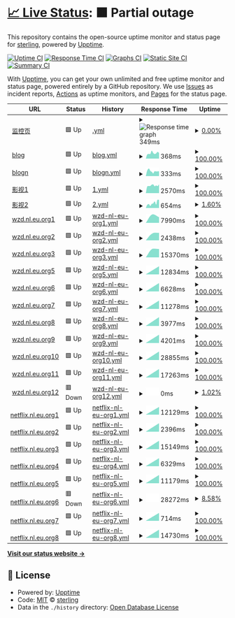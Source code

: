 # [📈 Live Status](https://mo.mrlin.me): <!--live status--> **🟧 Partial outage**

This repository contains the open-source uptime monitor and status page for [sterling](https://mo.mrlin.me), powered by [Upptime](https://github.com/upptime/upptime).

[![Uptime CI](https://github.com/lzh-zone/lin-uptime/workflows/Uptime%20CI/badge.svg)](https://github.com/lzh-zone/lin-uptime/actions?query=workflow%3A%22Uptime+CI%22)
[![Response Time CI](https://github.com/lzh-zone/lin-uptime/workflows/Response%20Time%20CI/badge.svg)](https://github.com/lzh-zone/lin-uptime/actions?query=workflow%3A%22Response+Time+CI%22)
[![Graphs CI](https://github.com/lzh-zone/lin-uptime/workflows/Graphs%20CI/badge.svg)](https://github.com/lzh-zone/lin-uptime/actions?query=workflow%3A%22Graphs+CI%22)
[![Static Site CI](https://github.com/lzh-zone/lin-uptime/workflows/Static%20Site%20CI/badge.svg)](https://github.com/lzh-zone/lin-uptime/actions?query=workflow%3A%22Static+Site+CI%22)
[![Summary CI](https://github.com/lzh-zone/lin-uptime/workflows/Summary%20CI/badge.svg)](https://github.com/lzh-zone/lin-uptime/actions?query=workflow%3A%22Summary+CI%22)

With [Upptime](https://upptime.js.org), you can get your own unlimited and free uptime monitor and status page, powered entirely by a GitHub repository. We use [Issues](https://github.com/lzh-zone/lin-uptime/issues) as incident reports, [Actions](https://github.com/lzh-zone/lin-uptime/actions) as uptime monitors, and [Pages](https://mo.mrlin.me) for the status page.

<!--start: status pages-->
<!-- This summary is generated by Upptime (https://github.com/upptime/upptime) -->
<!-- Do not edit this manually, your changes will be overwritten -->
<!-- prettier-ignore -->
| URL | Status | History | Response Time | Uptime |
| --- | ------ | ------- | ------------- | ------ |
| <img alt="" src="https://icons.duckduckgo.com/ip3/lzhnb.cf.ico" height="13"> [监控页](https://lzhnb.cf) | 🟩 Up | [.yml](https://github.com/lzh-zone/lin-uptime/commits/HEAD/history/.yml) | <details><summary><img alt="Response time graph" src="./graphs//response-time-week.png" height="20"> 349ms</summary><br><a href="https://mo.mrlin.me/history/"><img alt="Response time 814" src="https://img.shields.io/endpoint?url=https%3A%2F%2Fraw.githubusercontent.com%2Flzh-zone%2Flin-uptime%2FHEAD%2Fapi%2F%2Fresponse-time.json"></a><br><a href="https://mo.mrlin.me/history/"><img alt="24-hour response time 400" src="https://img.shields.io/endpoint?url=https%3A%2F%2Fraw.githubusercontent.com%2Flzh-zone%2Flin-uptime%2FHEAD%2Fapi%2F%2Fresponse-time-day.json"></a><br><a href="https://mo.mrlin.me/history/"><img alt="7-day response time 349" src="https://img.shields.io/endpoint?url=https%3A%2F%2Fraw.githubusercontent.com%2Flzh-zone%2Flin-uptime%2FHEAD%2Fapi%2F%2Fresponse-time-week.json"></a><br><a href="https://mo.mrlin.me/history/"><img alt="30-day response time 589" src="https://img.shields.io/endpoint?url=https%3A%2F%2Fraw.githubusercontent.com%2Flzh-zone%2Flin-uptime%2FHEAD%2Fapi%2F%2Fresponse-time-month.json"></a><br><a href="https://mo.mrlin.me/history/"><img alt="1-year response time 814" src="https://img.shields.io/endpoint?url=https%3A%2F%2Fraw.githubusercontent.com%2Flzh-zone%2Flin-uptime%2FHEAD%2Fapi%2F%2Fresponse-time-year.json"></a></details> | <details><summary><a href="https://mo.mrlin.me/history/">0.00%</a></summary><a href="https://mo.mrlin.me/history/"><img alt="All-time uptime 0.00%" src="https://img.shields.io/endpoint?url=https%3A%2F%2Fraw.githubusercontent.com%2Flzh-zone%2Flin-uptime%2FHEAD%2Fapi%2F%2Fuptime.json"></a><br><a href="https://mo.mrlin.me/history/"><img alt="24-hour uptime 0.00%" src="https://img.shields.io/endpoint?url=https%3A%2F%2Fraw.githubusercontent.com%2Flzh-zone%2Flin-uptime%2FHEAD%2Fapi%2F%2Fuptime-day.json"></a><br><a href="https://mo.mrlin.me/history/"><img alt="7-day uptime 0.00%" src="https://img.shields.io/endpoint?url=https%3A%2F%2Fraw.githubusercontent.com%2Flzh-zone%2Flin-uptime%2FHEAD%2Fapi%2F%2Fuptime-week.json"></a><br><a href="https://mo.mrlin.me/history/"><img alt="30-day uptime 0.00%" src="https://img.shields.io/endpoint?url=https%3A%2F%2Fraw.githubusercontent.com%2Flzh-zone%2Flin-uptime%2FHEAD%2Fapi%2F%2Fuptime-month.json"></a><br><a href="https://mo.mrlin.me/history/"><img alt="1-year uptime 0.00%" src="https://img.shields.io/endpoint?url=https%3A%2F%2Fraw.githubusercontent.com%2Flzh-zone%2Flin-uptime%2FHEAD%2Fapi%2F%2Fuptime-year.json"></a></details>
| <img alt="" src="https://icons.duckduckgo.com/ip3/blog.lzhnb.cf.ico" height="13"> [blog](https://blog.lzhnb.cf) | 🟩 Up | [blog.yml](https://github.com/lzh-zone/lin-uptime/commits/HEAD/history/blog.yml) | <details><summary><img alt="Response time graph" src="./graphs/blog/response-time-week.png" height="20"> 368ms</summary><br><a href="https://mo.mrlin.me/history/blog"><img alt="Response time 529" src="https://img.shields.io/endpoint?url=https%3A%2F%2Fraw.githubusercontent.com%2Flzh-zone%2Flin-uptime%2FHEAD%2Fapi%2Fblog%2Fresponse-time.json"></a><br><a href="https://mo.mrlin.me/history/blog"><img alt="24-hour response time 396" src="https://img.shields.io/endpoint?url=https%3A%2F%2Fraw.githubusercontent.com%2Flzh-zone%2Flin-uptime%2FHEAD%2Fapi%2Fblog%2Fresponse-time-day.json"></a><br><a href="https://mo.mrlin.me/history/blog"><img alt="7-day response time 368" src="https://img.shields.io/endpoint?url=https%3A%2F%2Fraw.githubusercontent.com%2Flzh-zone%2Flin-uptime%2FHEAD%2Fapi%2Fblog%2Fresponse-time-week.json"></a><br><a href="https://mo.mrlin.me/history/blog"><img alt="30-day response time 602" src="https://img.shields.io/endpoint?url=https%3A%2F%2Fraw.githubusercontent.com%2Flzh-zone%2Flin-uptime%2FHEAD%2Fapi%2Fblog%2Fresponse-time-month.json"></a><br><a href="https://mo.mrlin.me/history/blog"><img alt="1-year response time 529" src="https://img.shields.io/endpoint?url=https%3A%2F%2Fraw.githubusercontent.com%2Flzh-zone%2Flin-uptime%2FHEAD%2Fapi%2Fblog%2Fresponse-time-year.json"></a></details> | <details><summary><a href="https://mo.mrlin.me/history/blog">100.00%</a></summary><a href="https://mo.mrlin.me/history/blog"><img alt="All-time uptime 100.00%" src="https://img.shields.io/endpoint?url=https%3A%2F%2Fraw.githubusercontent.com%2Flzh-zone%2Flin-uptime%2FHEAD%2Fapi%2Fblog%2Fuptime.json"></a><br><a href="https://mo.mrlin.me/history/blog"><img alt="24-hour uptime 100.00%" src="https://img.shields.io/endpoint?url=https%3A%2F%2Fraw.githubusercontent.com%2Flzh-zone%2Flin-uptime%2FHEAD%2Fapi%2Fblog%2Fuptime-day.json"></a><br><a href="https://mo.mrlin.me/history/blog"><img alt="7-day uptime 100.00%" src="https://img.shields.io/endpoint?url=https%3A%2F%2Fraw.githubusercontent.com%2Flzh-zone%2Flin-uptime%2FHEAD%2Fapi%2Fblog%2Fuptime-week.json"></a><br><a href="https://mo.mrlin.me/history/blog"><img alt="30-day uptime 100.00%" src="https://img.shields.io/endpoint?url=https%3A%2F%2Fraw.githubusercontent.com%2Flzh-zone%2Flin-uptime%2FHEAD%2Fapi%2Fblog%2Fuptime-month.json"></a><br><a href="https://mo.mrlin.me/history/blog"><img alt="1-year uptime 100.00%" src="https://img.shields.io/endpoint?url=https%3A%2F%2Fraw.githubusercontent.com%2Flzh-zone%2Flin-uptime%2FHEAD%2Fapi%2Fblog%2Fuptime-year.json"></a></details>
| <img alt="" src="https://icons.duckduckgo.com/ip3/new.lzhnb.cf.ico" height="13"> [blogn](https://new.lzhnb.cf) | 🟩 Up | [blogn.yml](https://github.com/lzh-zone/lin-uptime/commits/HEAD/history/blogn.yml) | <details><summary><img alt="Response time graph" src="./graphs/blogn/response-time-week.png" height="20"> 333ms</summary><br><a href="https://mo.mrlin.me/history/blogn"><img alt="Response time 441" src="https://img.shields.io/endpoint?url=https%3A%2F%2Fraw.githubusercontent.com%2Flzh-zone%2Flin-uptime%2FHEAD%2Fapi%2Fblogn%2Fresponse-time.json"></a><br><a href="https://mo.mrlin.me/history/blogn"><img alt="24-hour response time 321" src="https://img.shields.io/endpoint?url=https%3A%2F%2Fraw.githubusercontent.com%2Flzh-zone%2Flin-uptime%2FHEAD%2Fapi%2Fblogn%2Fresponse-time-day.json"></a><br><a href="https://mo.mrlin.me/history/blogn"><img alt="7-day response time 333" src="https://img.shields.io/endpoint?url=https%3A%2F%2Fraw.githubusercontent.com%2Flzh-zone%2Flin-uptime%2FHEAD%2Fapi%2Fblogn%2Fresponse-time-week.json"></a><br><a href="https://mo.mrlin.me/history/blogn"><img alt="30-day response time 472" src="https://img.shields.io/endpoint?url=https%3A%2F%2Fraw.githubusercontent.com%2Flzh-zone%2Flin-uptime%2FHEAD%2Fapi%2Fblogn%2Fresponse-time-month.json"></a><br><a href="https://mo.mrlin.me/history/blogn"><img alt="1-year response time 441" src="https://img.shields.io/endpoint?url=https%3A%2F%2Fraw.githubusercontent.com%2Flzh-zone%2Flin-uptime%2FHEAD%2Fapi%2Fblogn%2Fresponse-time-year.json"></a></details> | <details><summary><a href="https://mo.mrlin.me/history/blogn">100.00%</a></summary><a href="https://mo.mrlin.me/history/blogn"><img alt="All-time uptime 100.00%" src="https://img.shields.io/endpoint?url=https%3A%2F%2Fraw.githubusercontent.com%2Flzh-zone%2Flin-uptime%2FHEAD%2Fapi%2Fblogn%2Fuptime.json"></a><br><a href="https://mo.mrlin.me/history/blogn"><img alt="24-hour uptime 100.00%" src="https://img.shields.io/endpoint?url=https%3A%2F%2Fraw.githubusercontent.com%2Flzh-zone%2Flin-uptime%2FHEAD%2Fapi%2Fblogn%2Fuptime-day.json"></a><br><a href="https://mo.mrlin.me/history/blogn"><img alt="7-day uptime 100.00%" src="https://img.shields.io/endpoint?url=https%3A%2F%2Fraw.githubusercontent.com%2Flzh-zone%2Flin-uptime%2FHEAD%2Fapi%2Fblogn%2Fuptime-week.json"></a><br><a href="https://mo.mrlin.me/history/blogn"><img alt="30-day uptime 100.00%" src="https://img.shields.io/endpoint?url=https%3A%2F%2Fraw.githubusercontent.com%2Flzh-zone%2Flin-uptime%2FHEAD%2Fapi%2Fblogn%2Fuptime-month.json"></a><br><a href="https://mo.mrlin.me/history/blogn"><img alt="1-year uptime 100.00%" src="https://img.shields.io/endpoint?url=https%3A%2F%2Fraw.githubusercontent.com%2Flzh-zone%2Flin-uptime%2FHEAD%2Fapi%2Fblogn%2Fuptime-year.json"></a></details>
| <img alt="" src="https://icons.duckduckgo.com/ip3/z.lzh1.eu.org.ico" height="13"> [影视1](https://z.lzh1.eu.org) | 🟩 Up | [1.yml](https://github.com/lzh-zone/lin-uptime/commits/HEAD/history/1.yml) | <details><summary><img alt="Response time graph" src="./graphs/1/response-time-week.png" height="20"> 2570ms</summary><br><a href="https://mo.mrlin.me/history/1"><img alt="Response time 2576" src="https://img.shields.io/endpoint?url=https%3A%2F%2Fraw.githubusercontent.com%2Flzh-zone%2Flin-uptime%2FHEAD%2Fapi%2F1%2Fresponse-time.json"></a><br><a href="https://mo.mrlin.me/history/1"><img alt="24-hour response time 2642" src="https://img.shields.io/endpoint?url=https%3A%2F%2Fraw.githubusercontent.com%2Flzh-zone%2Flin-uptime%2FHEAD%2Fapi%2F1%2Fresponse-time-day.json"></a><br><a href="https://mo.mrlin.me/history/1"><img alt="7-day response time 2570" src="https://img.shields.io/endpoint?url=https%3A%2F%2Fraw.githubusercontent.com%2Flzh-zone%2Flin-uptime%2FHEAD%2Fapi%2F1%2Fresponse-time-week.json"></a><br><a href="https://mo.mrlin.me/history/1"><img alt="30-day response time 2512" src="https://img.shields.io/endpoint?url=https%3A%2F%2Fraw.githubusercontent.com%2Flzh-zone%2Flin-uptime%2FHEAD%2Fapi%2F1%2Fresponse-time-month.json"></a><br><a href="https://mo.mrlin.me/history/1"><img alt="1-year response time 2576" src="https://img.shields.io/endpoint?url=https%3A%2F%2Fraw.githubusercontent.com%2Flzh-zone%2Flin-uptime%2FHEAD%2Fapi%2F1%2Fresponse-time-year.json"></a></details> | <details><summary><a href="https://mo.mrlin.me/history/1">100.00%</a></summary><a href="https://mo.mrlin.me/history/1"><img alt="All-time uptime 92.09%" src="https://img.shields.io/endpoint?url=https%3A%2F%2Fraw.githubusercontent.com%2Flzh-zone%2Flin-uptime%2FHEAD%2Fapi%2F1%2Fuptime.json"></a><br><a href="https://mo.mrlin.me/history/1"><img alt="24-hour uptime 100.00%" src="https://img.shields.io/endpoint?url=https%3A%2F%2Fraw.githubusercontent.com%2Flzh-zone%2Flin-uptime%2FHEAD%2Fapi%2F1%2Fuptime-day.json"></a><br><a href="https://mo.mrlin.me/history/1"><img alt="7-day uptime 100.00%" src="https://img.shields.io/endpoint?url=https%3A%2F%2Fraw.githubusercontent.com%2Flzh-zone%2Flin-uptime%2FHEAD%2Fapi%2F1%2Fuptime-week.json"></a><br><a href="https://mo.mrlin.me/history/1"><img alt="30-day uptime 99.95%" src="https://img.shields.io/endpoint?url=https%3A%2F%2Fraw.githubusercontent.com%2Flzh-zone%2Flin-uptime%2FHEAD%2Fapi%2F1%2Fuptime-month.json"></a><br><a href="https://mo.mrlin.me/history/1"><img alt="1-year uptime 92.09%" src="https://img.shields.io/endpoint?url=https%3A%2F%2Fraw.githubusercontent.com%2Flzh-zone%2Flin-uptime%2FHEAD%2Fapi%2F1%2Fuptime-year.json"></a></details>
| <img alt="" src="https://icons.duckduckgo.com/ip3/fei.lzhpri.tk.ico" height="13"> [影视2](https://fei.lzhpri.tk) | 🟩 Up | [2.yml](https://github.com/lzh-zone/lin-uptime/commits/HEAD/history/2.yml) | <details><summary><img alt="Response time graph" src="./graphs/2/response-time-week.png" height="20"> 654ms</summary><br><a href="https://mo.mrlin.me/history/2"><img alt="Response time 818" src="https://img.shields.io/endpoint?url=https%3A%2F%2Fraw.githubusercontent.com%2Flzh-zone%2Flin-uptime%2FHEAD%2Fapi%2F2%2Fresponse-time.json"></a><br><a href="https://mo.mrlin.me/history/2"><img alt="24-hour response time 883" src="https://img.shields.io/endpoint?url=https%3A%2F%2Fraw.githubusercontent.com%2Flzh-zone%2Flin-uptime%2FHEAD%2Fapi%2F2%2Fresponse-time-day.json"></a><br><a href="https://mo.mrlin.me/history/2"><img alt="7-day response time 654" src="https://img.shields.io/endpoint?url=https%3A%2F%2Fraw.githubusercontent.com%2Flzh-zone%2Flin-uptime%2FHEAD%2Fapi%2F2%2Fresponse-time-week.json"></a><br><a href="https://mo.mrlin.me/history/2"><img alt="30-day response time 605" src="https://img.shields.io/endpoint?url=https%3A%2F%2Fraw.githubusercontent.com%2Flzh-zone%2Flin-uptime%2FHEAD%2Fapi%2F2%2Fresponse-time-month.json"></a><br><a href="https://mo.mrlin.me/history/2"><img alt="1-year response time 818" src="https://img.shields.io/endpoint?url=https%3A%2F%2Fraw.githubusercontent.com%2Flzh-zone%2Flin-uptime%2FHEAD%2Fapi%2F2%2Fresponse-time-year.json"></a></details> | <details><summary><a href="https://mo.mrlin.me/history/2">1.60%</a></summary><a href="https://mo.mrlin.me/history/2"><img alt="All-time uptime 28.16%" src="https://img.shields.io/endpoint?url=https%3A%2F%2Fraw.githubusercontent.com%2Flzh-zone%2Flin-uptime%2FHEAD%2Fapi%2F2%2Fuptime.json"></a><br><a href="https://mo.mrlin.me/history/2"><img alt="24-hour uptime 11.19%" src="https://img.shields.io/endpoint?url=https%3A%2F%2Fraw.githubusercontent.com%2Flzh-zone%2Flin-uptime%2FHEAD%2Fapi%2F2%2Fuptime-day.json"></a><br><a href="https://mo.mrlin.me/history/2"><img alt="7-day uptime 1.60%" src="https://img.shields.io/endpoint?url=https%3A%2F%2Fraw.githubusercontent.com%2Flzh-zone%2Flin-uptime%2FHEAD%2Fapi%2F2%2Fuptime-week.json"></a><br><a href="https://mo.mrlin.me/history/2"><img alt="30-day uptime 0.00%" src="https://img.shields.io/endpoint?url=https%3A%2F%2Fraw.githubusercontent.com%2Flzh-zone%2Flin-uptime%2FHEAD%2Fapi%2F2%2Fuptime-month.json"></a><br><a href="https://mo.mrlin.me/history/2"><img alt="1-year uptime 28.16%" src="https://img.shields.io/endpoint?url=https%3A%2F%2Fraw.githubusercontent.com%2Flzh-zone%2Flin-uptime%2FHEAD%2Fapi%2F2%2Fuptime-year.json"></a></details>
| <img alt="" src="https://icons.duckduckgo.com/ip3/wzd.nl.eu.org.ico" height="13"> [wzd.nl.eu.org1](https://wzd.nl.eu.org/api.php/timming/index.html?enforce=1&name=093a8fb6e9ff09dabd984a30349bd5e2collect01) | 🟩 Up | [wzd-nl-eu-org1.yml](https://github.com/lzh-zone/lin-uptime/commits/HEAD/history/wzd-nl-eu-org1.yml) | <details><summary><img alt="Response time graph" src="./graphs/wzd-nl-eu-org1/response-time-week.png" height="20"> 7990ms</summary><br><a href="https://mo.mrlin.me/history/wzd-nl-eu-org1"><img alt="Response time 7990" src="https://img.shields.io/endpoint?url=https%3A%2F%2Fraw.githubusercontent.com%2Flzh-zone%2Flin-uptime%2FHEAD%2Fapi%2Fwzd-nl-eu-org1%2Fresponse-time.json"></a><br><a href="https://mo.mrlin.me/history/wzd-nl-eu-org1"><img alt="24-hour response time 7990" src="https://img.shields.io/endpoint?url=https%3A%2F%2Fraw.githubusercontent.com%2Flzh-zone%2Flin-uptime%2FHEAD%2Fapi%2Fwzd-nl-eu-org1%2Fresponse-time-day.json"></a><br><a href="https://mo.mrlin.me/history/wzd-nl-eu-org1"><img alt="7-day response time 7990" src="https://img.shields.io/endpoint?url=https%3A%2F%2Fraw.githubusercontent.com%2Flzh-zone%2Flin-uptime%2FHEAD%2Fapi%2Fwzd-nl-eu-org1%2Fresponse-time-week.json"></a><br><a href="https://mo.mrlin.me/history/wzd-nl-eu-org1"><img alt="30-day response time 7990" src="https://img.shields.io/endpoint?url=https%3A%2F%2Fraw.githubusercontent.com%2Flzh-zone%2Flin-uptime%2FHEAD%2Fapi%2Fwzd-nl-eu-org1%2Fresponse-time-month.json"></a><br><a href="https://mo.mrlin.me/history/wzd-nl-eu-org1"><img alt="1-year response time 7990" src="https://img.shields.io/endpoint?url=https%3A%2F%2Fraw.githubusercontent.com%2Flzh-zone%2Flin-uptime%2FHEAD%2Fapi%2Fwzd-nl-eu-org1%2Fresponse-time-year.json"></a></details> | <details><summary><a href="https://mo.mrlin.me/history/wzd-nl-eu-org1">100.00%</a></summary><a href="https://mo.mrlin.me/history/wzd-nl-eu-org1"><img alt="All-time uptime 100.00%" src="https://img.shields.io/endpoint?url=https%3A%2F%2Fraw.githubusercontent.com%2Flzh-zone%2Flin-uptime%2FHEAD%2Fapi%2Fwzd-nl-eu-org1%2Fuptime.json"></a><br><a href="https://mo.mrlin.me/history/wzd-nl-eu-org1"><img alt="24-hour uptime 100.00%" src="https://img.shields.io/endpoint?url=https%3A%2F%2Fraw.githubusercontent.com%2Flzh-zone%2Flin-uptime%2FHEAD%2Fapi%2Fwzd-nl-eu-org1%2Fuptime-day.json"></a><br><a href="https://mo.mrlin.me/history/wzd-nl-eu-org1"><img alt="7-day uptime 100.00%" src="https://img.shields.io/endpoint?url=https%3A%2F%2Fraw.githubusercontent.com%2Flzh-zone%2Flin-uptime%2FHEAD%2Fapi%2Fwzd-nl-eu-org1%2Fuptime-week.json"></a><br><a href="https://mo.mrlin.me/history/wzd-nl-eu-org1"><img alt="30-day uptime 100.00%" src="https://img.shields.io/endpoint?url=https%3A%2F%2Fraw.githubusercontent.com%2Flzh-zone%2Flin-uptime%2FHEAD%2Fapi%2Fwzd-nl-eu-org1%2Fuptime-month.json"></a><br><a href="https://mo.mrlin.me/history/wzd-nl-eu-org1"><img alt="1-year uptime 100.00%" src="https://img.shields.io/endpoint?url=https%3A%2F%2Fraw.githubusercontent.com%2Flzh-zone%2Flin-uptime%2FHEAD%2Fapi%2Fwzd-nl-eu-org1%2Fuptime-year.json"></a></details>
| <img alt="" src="https://icons.duckduckgo.com/ip3/wzd.nl.eu.org.ico" height="13"> [wzd.nl.eu.org2](https://wzd.nl.eu.org/api.php/timming/index.html?enforce=1&name=0a48481f0112b8fb9aacf021283a0df2collect02) | 🟩 Up | [wzd-nl-eu-org2.yml](https://github.com/lzh-zone/lin-uptime/commits/HEAD/history/wzd-nl-eu-org2.yml) | <details><summary><img alt="Response time graph" src="./graphs/wzd-nl-eu-org2/response-time-week.png" height="20"> 2438ms</summary><br><a href="https://mo.mrlin.me/history/wzd-nl-eu-org2"><img alt="Response time 2438" src="https://img.shields.io/endpoint?url=https%3A%2F%2Fraw.githubusercontent.com%2Flzh-zone%2Flin-uptime%2FHEAD%2Fapi%2Fwzd-nl-eu-org2%2Fresponse-time.json"></a><br><a href="https://mo.mrlin.me/history/wzd-nl-eu-org2"><img alt="24-hour response time 2438" src="https://img.shields.io/endpoint?url=https%3A%2F%2Fraw.githubusercontent.com%2Flzh-zone%2Flin-uptime%2FHEAD%2Fapi%2Fwzd-nl-eu-org2%2Fresponse-time-day.json"></a><br><a href="https://mo.mrlin.me/history/wzd-nl-eu-org2"><img alt="7-day response time 2438" src="https://img.shields.io/endpoint?url=https%3A%2F%2Fraw.githubusercontent.com%2Flzh-zone%2Flin-uptime%2FHEAD%2Fapi%2Fwzd-nl-eu-org2%2Fresponse-time-week.json"></a><br><a href="https://mo.mrlin.me/history/wzd-nl-eu-org2"><img alt="30-day response time 2438" src="https://img.shields.io/endpoint?url=https%3A%2F%2Fraw.githubusercontent.com%2Flzh-zone%2Flin-uptime%2FHEAD%2Fapi%2Fwzd-nl-eu-org2%2Fresponse-time-month.json"></a><br><a href="https://mo.mrlin.me/history/wzd-nl-eu-org2"><img alt="1-year response time 2438" src="https://img.shields.io/endpoint?url=https%3A%2F%2Fraw.githubusercontent.com%2Flzh-zone%2Flin-uptime%2FHEAD%2Fapi%2Fwzd-nl-eu-org2%2Fresponse-time-year.json"></a></details> | <details><summary><a href="https://mo.mrlin.me/history/wzd-nl-eu-org2">100.00%</a></summary><a href="https://mo.mrlin.me/history/wzd-nl-eu-org2"><img alt="All-time uptime 100.00%" src="https://img.shields.io/endpoint?url=https%3A%2F%2Fraw.githubusercontent.com%2Flzh-zone%2Flin-uptime%2FHEAD%2Fapi%2Fwzd-nl-eu-org2%2Fuptime.json"></a><br><a href="https://mo.mrlin.me/history/wzd-nl-eu-org2"><img alt="24-hour uptime 100.00%" src="https://img.shields.io/endpoint?url=https%3A%2F%2Fraw.githubusercontent.com%2Flzh-zone%2Flin-uptime%2FHEAD%2Fapi%2Fwzd-nl-eu-org2%2Fuptime-day.json"></a><br><a href="https://mo.mrlin.me/history/wzd-nl-eu-org2"><img alt="7-day uptime 100.00%" src="https://img.shields.io/endpoint?url=https%3A%2F%2Fraw.githubusercontent.com%2Flzh-zone%2Flin-uptime%2FHEAD%2Fapi%2Fwzd-nl-eu-org2%2Fuptime-week.json"></a><br><a href="https://mo.mrlin.me/history/wzd-nl-eu-org2"><img alt="30-day uptime 100.00%" src="https://img.shields.io/endpoint?url=https%3A%2F%2Fraw.githubusercontent.com%2Flzh-zone%2Flin-uptime%2FHEAD%2Fapi%2Fwzd-nl-eu-org2%2Fuptime-month.json"></a><br><a href="https://mo.mrlin.me/history/wzd-nl-eu-org2"><img alt="1-year uptime 100.00%" src="https://img.shields.io/endpoint?url=https%3A%2F%2Fraw.githubusercontent.com%2Flzh-zone%2Flin-uptime%2FHEAD%2Fapi%2Fwzd-nl-eu-org2%2Fuptime-year.json"></a></details>
| <img alt="" src="https://icons.duckduckgo.com/ip3/wzd.nl.eu.org.ico" height="13"> [wzd.nl.eu.org3](https://wzd.nl.eu.org/api.php/timming/index.html?enforce=1&name=8b1572c70defb898e69519f7abc2d36bcollect04) | 🟩 Up | [wzd-nl-eu-org3.yml](https://github.com/lzh-zone/lin-uptime/commits/HEAD/history/wzd-nl-eu-org3.yml) | <details><summary><img alt="Response time graph" src="./graphs/wzd-nl-eu-org3/response-time-week.png" height="20"> 15370ms</summary><br><a href="https://mo.mrlin.me/history/wzd-nl-eu-org3"><img alt="Response time 15370" src="https://img.shields.io/endpoint?url=https%3A%2F%2Fraw.githubusercontent.com%2Flzh-zone%2Flin-uptime%2FHEAD%2Fapi%2Fwzd-nl-eu-org3%2Fresponse-time.json"></a><br><a href="https://mo.mrlin.me/history/wzd-nl-eu-org3"><img alt="24-hour response time 15370" src="https://img.shields.io/endpoint?url=https%3A%2F%2Fraw.githubusercontent.com%2Flzh-zone%2Flin-uptime%2FHEAD%2Fapi%2Fwzd-nl-eu-org3%2Fresponse-time-day.json"></a><br><a href="https://mo.mrlin.me/history/wzd-nl-eu-org3"><img alt="7-day response time 15370" src="https://img.shields.io/endpoint?url=https%3A%2F%2Fraw.githubusercontent.com%2Flzh-zone%2Flin-uptime%2FHEAD%2Fapi%2Fwzd-nl-eu-org3%2Fresponse-time-week.json"></a><br><a href="https://mo.mrlin.me/history/wzd-nl-eu-org3"><img alt="30-day response time 15370" src="https://img.shields.io/endpoint?url=https%3A%2F%2Fraw.githubusercontent.com%2Flzh-zone%2Flin-uptime%2FHEAD%2Fapi%2Fwzd-nl-eu-org3%2Fresponse-time-month.json"></a><br><a href="https://mo.mrlin.me/history/wzd-nl-eu-org3"><img alt="1-year response time 15370" src="https://img.shields.io/endpoint?url=https%3A%2F%2Fraw.githubusercontent.com%2Flzh-zone%2Flin-uptime%2FHEAD%2Fapi%2Fwzd-nl-eu-org3%2Fresponse-time-year.json"></a></details> | <details><summary><a href="https://mo.mrlin.me/history/wzd-nl-eu-org3">100.00%</a></summary><a href="https://mo.mrlin.me/history/wzd-nl-eu-org3"><img alt="All-time uptime 100.00%" src="https://img.shields.io/endpoint?url=https%3A%2F%2Fraw.githubusercontent.com%2Flzh-zone%2Flin-uptime%2FHEAD%2Fapi%2Fwzd-nl-eu-org3%2Fuptime.json"></a><br><a href="https://mo.mrlin.me/history/wzd-nl-eu-org3"><img alt="24-hour uptime 100.00%" src="https://img.shields.io/endpoint?url=https%3A%2F%2Fraw.githubusercontent.com%2Flzh-zone%2Flin-uptime%2FHEAD%2Fapi%2Fwzd-nl-eu-org3%2Fuptime-day.json"></a><br><a href="https://mo.mrlin.me/history/wzd-nl-eu-org3"><img alt="7-day uptime 100.00%" src="https://img.shields.io/endpoint?url=https%3A%2F%2Fraw.githubusercontent.com%2Flzh-zone%2Flin-uptime%2FHEAD%2Fapi%2Fwzd-nl-eu-org3%2Fuptime-week.json"></a><br><a href="https://mo.mrlin.me/history/wzd-nl-eu-org3"><img alt="30-day uptime 100.00%" src="https://img.shields.io/endpoint?url=https%3A%2F%2Fraw.githubusercontent.com%2Flzh-zone%2Flin-uptime%2FHEAD%2Fapi%2Fwzd-nl-eu-org3%2Fuptime-month.json"></a><br><a href="https://mo.mrlin.me/history/wzd-nl-eu-org3"><img alt="1-year uptime 100.00%" src="https://img.shields.io/endpoint?url=https%3A%2F%2Fraw.githubusercontent.com%2Flzh-zone%2Flin-uptime%2FHEAD%2Fapi%2Fwzd-nl-eu-org3%2Fuptime-year.json"></a></details>
| <img alt="" src="https://icons.duckduckgo.com/ip3/wzd.nl.eu.org.ico" height="13"> [wzd.nl.eu.org5](https://wzd.nl.eu.org/api.php/timming/index.html?enforce=1&name=cc427cd482f68237e1b77e5f11a1e28acollect09) | 🟩 Up | [wzd-nl-eu-org5.yml](https://github.com/lzh-zone/lin-uptime/commits/HEAD/history/wzd-nl-eu-org5.yml) | <details><summary><img alt="Response time graph" src="./graphs/wzd-nl-eu-org5/response-time-week.png" height="20"> 12834ms</summary><br><a href="https://mo.mrlin.me/history/wzd-nl-eu-org5"><img alt="Response time 12834" src="https://img.shields.io/endpoint?url=https%3A%2F%2Fraw.githubusercontent.com%2Flzh-zone%2Flin-uptime%2FHEAD%2Fapi%2Fwzd-nl-eu-org5%2Fresponse-time.json"></a><br><a href="https://mo.mrlin.me/history/wzd-nl-eu-org5"><img alt="24-hour response time 12834" src="https://img.shields.io/endpoint?url=https%3A%2F%2Fraw.githubusercontent.com%2Flzh-zone%2Flin-uptime%2FHEAD%2Fapi%2Fwzd-nl-eu-org5%2Fresponse-time-day.json"></a><br><a href="https://mo.mrlin.me/history/wzd-nl-eu-org5"><img alt="7-day response time 12834" src="https://img.shields.io/endpoint?url=https%3A%2F%2Fraw.githubusercontent.com%2Flzh-zone%2Flin-uptime%2FHEAD%2Fapi%2Fwzd-nl-eu-org5%2Fresponse-time-week.json"></a><br><a href="https://mo.mrlin.me/history/wzd-nl-eu-org5"><img alt="30-day response time 12834" src="https://img.shields.io/endpoint?url=https%3A%2F%2Fraw.githubusercontent.com%2Flzh-zone%2Flin-uptime%2FHEAD%2Fapi%2Fwzd-nl-eu-org5%2Fresponse-time-month.json"></a><br><a href="https://mo.mrlin.me/history/wzd-nl-eu-org5"><img alt="1-year response time 12834" src="https://img.shields.io/endpoint?url=https%3A%2F%2Fraw.githubusercontent.com%2Flzh-zone%2Flin-uptime%2FHEAD%2Fapi%2Fwzd-nl-eu-org5%2Fresponse-time-year.json"></a></details> | <details><summary><a href="https://mo.mrlin.me/history/wzd-nl-eu-org5">100.00%</a></summary><a href="https://mo.mrlin.me/history/wzd-nl-eu-org5"><img alt="All-time uptime 100.00%" src="https://img.shields.io/endpoint?url=https%3A%2F%2Fraw.githubusercontent.com%2Flzh-zone%2Flin-uptime%2FHEAD%2Fapi%2Fwzd-nl-eu-org5%2Fuptime.json"></a><br><a href="https://mo.mrlin.me/history/wzd-nl-eu-org5"><img alt="24-hour uptime 100.00%" src="https://img.shields.io/endpoint?url=https%3A%2F%2Fraw.githubusercontent.com%2Flzh-zone%2Flin-uptime%2FHEAD%2Fapi%2Fwzd-nl-eu-org5%2Fuptime-day.json"></a><br><a href="https://mo.mrlin.me/history/wzd-nl-eu-org5"><img alt="7-day uptime 100.00%" src="https://img.shields.io/endpoint?url=https%3A%2F%2Fraw.githubusercontent.com%2Flzh-zone%2Flin-uptime%2FHEAD%2Fapi%2Fwzd-nl-eu-org5%2Fuptime-week.json"></a><br><a href="https://mo.mrlin.me/history/wzd-nl-eu-org5"><img alt="30-day uptime 100.00%" src="https://img.shields.io/endpoint?url=https%3A%2F%2Fraw.githubusercontent.com%2Flzh-zone%2Flin-uptime%2FHEAD%2Fapi%2Fwzd-nl-eu-org5%2Fuptime-month.json"></a><br><a href="https://mo.mrlin.me/history/wzd-nl-eu-org5"><img alt="1-year uptime 100.00%" src="https://img.shields.io/endpoint?url=https%3A%2F%2Fraw.githubusercontent.com%2Flzh-zone%2Flin-uptime%2FHEAD%2Fapi%2Fwzd-nl-eu-org5%2Fuptime-year.json"></a></details>
| <img alt="" src="https://icons.duckduckgo.com/ip3/wzd.nl.eu.org.ico" height="13"> [wzd.nl.eu.org6](https://wzd.nl.eu.org/api.php/timming/index.html?enforce=1&name=5f3323ed75bfe5b68816eae2c3a7ef92collect10) | 🟩 Up | [wzd-nl-eu-org6.yml](https://github.com/lzh-zone/lin-uptime/commits/HEAD/history/wzd-nl-eu-org6.yml) | <details><summary><img alt="Response time graph" src="./graphs/wzd-nl-eu-org6/response-time-week.png" height="20"> 6628ms</summary><br><a href="https://mo.mrlin.me/history/wzd-nl-eu-org6"><img alt="Response time 6628" src="https://img.shields.io/endpoint?url=https%3A%2F%2Fraw.githubusercontent.com%2Flzh-zone%2Flin-uptime%2FHEAD%2Fapi%2Fwzd-nl-eu-org6%2Fresponse-time.json"></a><br><a href="https://mo.mrlin.me/history/wzd-nl-eu-org6"><img alt="24-hour response time 6628" src="https://img.shields.io/endpoint?url=https%3A%2F%2Fraw.githubusercontent.com%2Flzh-zone%2Flin-uptime%2FHEAD%2Fapi%2Fwzd-nl-eu-org6%2Fresponse-time-day.json"></a><br><a href="https://mo.mrlin.me/history/wzd-nl-eu-org6"><img alt="7-day response time 6628" src="https://img.shields.io/endpoint?url=https%3A%2F%2Fraw.githubusercontent.com%2Flzh-zone%2Flin-uptime%2FHEAD%2Fapi%2Fwzd-nl-eu-org6%2Fresponse-time-week.json"></a><br><a href="https://mo.mrlin.me/history/wzd-nl-eu-org6"><img alt="30-day response time 6628" src="https://img.shields.io/endpoint?url=https%3A%2F%2Fraw.githubusercontent.com%2Flzh-zone%2Flin-uptime%2FHEAD%2Fapi%2Fwzd-nl-eu-org6%2Fresponse-time-month.json"></a><br><a href="https://mo.mrlin.me/history/wzd-nl-eu-org6"><img alt="1-year response time 6628" src="https://img.shields.io/endpoint?url=https%3A%2F%2Fraw.githubusercontent.com%2Flzh-zone%2Flin-uptime%2FHEAD%2Fapi%2Fwzd-nl-eu-org6%2Fresponse-time-year.json"></a></details> | <details><summary><a href="https://mo.mrlin.me/history/wzd-nl-eu-org6">100.00%</a></summary><a href="https://mo.mrlin.me/history/wzd-nl-eu-org6"><img alt="All-time uptime 100.00%" src="https://img.shields.io/endpoint?url=https%3A%2F%2Fraw.githubusercontent.com%2Flzh-zone%2Flin-uptime%2FHEAD%2Fapi%2Fwzd-nl-eu-org6%2Fuptime.json"></a><br><a href="https://mo.mrlin.me/history/wzd-nl-eu-org6"><img alt="24-hour uptime 100.00%" src="https://img.shields.io/endpoint?url=https%3A%2F%2Fraw.githubusercontent.com%2Flzh-zone%2Flin-uptime%2FHEAD%2Fapi%2Fwzd-nl-eu-org6%2Fuptime-day.json"></a><br><a href="https://mo.mrlin.me/history/wzd-nl-eu-org6"><img alt="7-day uptime 100.00%" src="https://img.shields.io/endpoint?url=https%3A%2F%2Fraw.githubusercontent.com%2Flzh-zone%2Flin-uptime%2FHEAD%2Fapi%2Fwzd-nl-eu-org6%2Fuptime-week.json"></a><br><a href="https://mo.mrlin.me/history/wzd-nl-eu-org6"><img alt="30-day uptime 100.00%" src="https://img.shields.io/endpoint?url=https%3A%2F%2Fraw.githubusercontent.com%2Flzh-zone%2Flin-uptime%2FHEAD%2Fapi%2Fwzd-nl-eu-org6%2Fuptime-month.json"></a><br><a href="https://mo.mrlin.me/history/wzd-nl-eu-org6"><img alt="1-year uptime 100.00%" src="https://img.shields.io/endpoint?url=https%3A%2F%2Fraw.githubusercontent.com%2Flzh-zone%2Flin-uptime%2FHEAD%2Fapi%2Fwzd-nl-eu-org6%2Fuptime-year.json"></a></details>
| <img alt="" src="https://icons.duckduckgo.com/ip3/wzd.nl.eu.org.ico" height="13"> [wzd.nl.eu.org7](https://wzd.nl.eu.org/api.php/timming/index.html?enforce=1&name=5ea090f24f65a22bd9b9c8737ee53872collect12) | 🟩 Up | [wzd-nl-eu-org7.yml](https://github.com/lzh-zone/lin-uptime/commits/HEAD/history/wzd-nl-eu-org7.yml) | <details><summary><img alt="Response time graph" src="./graphs/wzd-nl-eu-org7/response-time-week.png" height="20"> 11278ms</summary><br><a href="https://mo.mrlin.me/history/wzd-nl-eu-org7"><img alt="Response time 11278" src="https://img.shields.io/endpoint?url=https%3A%2F%2Fraw.githubusercontent.com%2Flzh-zone%2Flin-uptime%2FHEAD%2Fapi%2Fwzd-nl-eu-org7%2Fresponse-time.json"></a><br><a href="https://mo.mrlin.me/history/wzd-nl-eu-org7"><img alt="24-hour response time 11278" src="https://img.shields.io/endpoint?url=https%3A%2F%2Fraw.githubusercontent.com%2Flzh-zone%2Flin-uptime%2FHEAD%2Fapi%2Fwzd-nl-eu-org7%2Fresponse-time-day.json"></a><br><a href="https://mo.mrlin.me/history/wzd-nl-eu-org7"><img alt="7-day response time 11278" src="https://img.shields.io/endpoint?url=https%3A%2F%2Fraw.githubusercontent.com%2Flzh-zone%2Flin-uptime%2FHEAD%2Fapi%2Fwzd-nl-eu-org7%2Fresponse-time-week.json"></a><br><a href="https://mo.mrlin.me/history/wzd-nl-eu-org7"><img alt="30-day response time 11278" src="https://img.shields.io/endpoint?url=https%3A%2F%2Fraw.githubusercontent.com%2Flzh-zone%2Flin-uptime%2FHEAD%2Fapi%2Fwzd-nl-eu-org7%2Fresponse-time-month.json"></a><br><a href="https://mo.mrlin.me/history/wzd-nl-eu-org7"><img alt="1-year response time 11278" src="https://img.shields.io/endpoint?url=https%3A%2F%2Fraw.githubusercontent.com%2Flzh-zone%2Flin-uptime%2FHEAD%2Fapi%2Fwzd-nl-eu-org7%2Fresponse-time-year.json"></a></details> | <details><summary><a href="https://mo.mrlin.me/history/wzd-nl-eu-org7">100.00%</a></summary><a href="https://mo.mrlin.me/history/wzd-nl-eu-org7"><img alt="All-time uptime 100.00%" src="https://img.shields.io/endpoint?url=https%3A%2F%2Fraw.githubusercontent.com%2Flzh-zone%2Flin-uptime%2FHEAD%2Fapi%2Fwzd-nl-eu-org7%2Fuptime.json"></a><br><a href="https://mo.mrlin.me/history/wzd-nl-eu-org7"><img alt="24-hour uptime 100.00%" src="https://img.shields.io/endpoint?url=https%3A%2F%2Fraw.githubusercontent.com%2Flzh-zone%2Flin-uptime%2FHEAD%2Fapi%2Fwzd-nl-eu-org7%2Fuptime-day.json"></a><br><a href="https://mo.mrlin.me/history/wzd-nl-eu-org7"><img alt="7-day uptime 100.00%" src="https://img.shields.io/endpoint?url=https%3A%2F%2Fraw.githubusercontent.com%2Flzh-zone%2Flin-uptime%2FHEAD%2Fapi%2Fwzd-nl-eu-org7%2Fuptime-week.json"></a><br><a href="https://mo.mrlin.me/history/wzd-nl-eu-org7"><img alt="30-day uptime 100.00%" src="https://img.shields.io/endpoint?url=https%3A%2F%2Fraw.githubusercontent.com%2Flzh-zone%2Flin-uptime%2FHEAD%2Fapi%2Fwzd-nl-eu-org7%2Fuptime-month.json"></a><br><a href="https://mo.mrlin.me/history/wzd-nl-eu-org7"><img alt="1-year uptime 100.00%" src="https://img.shields.io/endpoint?url=https%3A%2F%2Fraw.githubusercontent.com%2Flzh-zone%2Flin-uptime%2FHEAD%2Fapi%2Fwzd-nl-eu-org7%2Fuptime-year.json"></a></details>
| <img alt="" src="https://icons.duckduckgo.com/ip3/wzd.nl.eu.org.ico" height="13"> [wzd.nl.eu.org8](https://wzd.nl.eu.org/api.php/timming/index.html?enforce=1&name=1ced0df221b04bcb75b0f24e04e8fd10collect13) | 🟩 Up | [wzd-nl-eu-org8.yml](https://github.com/lzh-zone/lin-uptime/commits/HEAD/history/wzd-nl-eu-org8.yml) | <details><summary><img alt="Response time graph" src="./graphs/wzd-nl-eu-org8/response-time-week.png" height="20"> 3977ms</summary><br><a href="https://mo.mrlin.me/history/wzd-nl-eu-org8"><img alt="Response time 3977" src="https://img.shields.io/endpoint?url=https%3A%2F%2Fraw.githubusercontent.com%2Flzh-zone%2Flin-uptime%2FHEAD%2Fapi%2Fwzd-nl-eu-org8%2Fresponse-time.json"></a><br><a href="https://mo.mrlin.me/history/wzd-nl-eu-org8"><img alt="24-hour response time 3977" src="https://img.shields.io/endpoint?url=https%3A%2F%2Fraw.githubusercontent.com%2Flzh-zone%2Flin-uptime%2FHEAD%2Fapi%2Fwzd-nl-eu-org8%2Fresponse-time-day.json"></a><br><a href="https://mo.mrlin.me/history/wzd-nl-eu-org8"><img alt="7-day response time 3977" src="https://img.shields.io/endpoint?url=https%3A%2F%2Fraw.githubusercontent.com%2Flzh-zone%2Flin-uptime%2FHEAD%2Fapi%2Fwzd-nl-eu-org8%2Fresponse-time-week.json"></a><br><a href="https://mo.mrlin.me/history/wzd-nl-eu-org8"><img alt="30-day response time 3977" src="https://img.shields.io/endpoint?url=https%3A%2F%2Fraw.githubusercontent.com%2Flzh-zone%2Flin-uptime%2FHEAD%2Fapi%2Fwzd-nl-eu-org8%2Fresponse-time-month.json"></a><br><a href="https://mo.mrlin.me/history/wzd-nl-eu-org8"><img alt="1-year response time 3977" src="https://img.shields.io/endpoint?url=https%3A%2F%2Fraw.githubusercontent.com%2Flzh-zone%2Flin-uptime%2FHEAD%2Fapi%2Fwzd-nl-eu-org8%2Fresponse-time-year.json"></a></details> | <details><summary><a href="https://mo.mrlin.me/history/wzd-nl-eu-org8">100.00%</a></summary><a href="https://mo.mrlin.me/history/wzd-nl-eu-org8"><img alt="All-time uptime 100.00%" src="https://img.shields.io/endpoint?url=https%3A%2F%2Fraw.githubusercontent.com%2Flzh-zone%2Flin-uptime%2FHEAD%2Fapi%2Fwzd-nl-eu-org8%2Fuptime.json"></a><br><a href="https://mo.mrlin.me/history/wzd-nl-eu-org8"><img alt="24-hour uptime 100.00%" src="https://img.shields.io/endpoint?url=https%3A%2F%2Fraw.githubusercontent.com%2Flzh-zone%2Flin-uptime%2FHEAD%2Fapi%2Fwzd-nl-eu-org8%2Fuptime-day.json"></a><br><a href="https://mo.mrlin.me/history/wzd-nl-eu-org8"><img alt="7-day uptime 100.00%" src="https://img.shields.io/endpoint?url=https%3A%2F%2Fraw.githubusercontent.com%2Flzh-zone%2Flin-uptime%2FHEAD%2Fapi%2Fwzd-nl-eu-org8%2Fuptime-week.json"></a><br><a href="https://mo.mrlin.me/history/wzd-nl-eu-org8"><img alt="30-day uptime 100.00%" src="https://img.shields.io/endpoint?url=https%3A%2F%2Fraw.githubusercontent.com%2Flzh-zone%2Flin-uptime%2FHEAD%2Fapi%2Fwzd-nl-eu-org8%2Fuptime-month.json"></a><br><a href="https://mo.mrlin.me/history/wzd-nl-eu-org8"><img alt="1-year uptime 100.00%" src="https://img.shields.io/endpoint?url=https%3A%2F%2Fraw.githubusercontent.com%2Flzh-zone%2Flin-uptime%2FHEAD%2Fapi%2Fwzd-nl-eu-org8%2Fuptime-year.json"></a></details>
| <img alt="" src="https://icons.duckduckgo.com/ip3/wzd.nl.eu.org.ico" height="13"> [wzd.nl.eu.org9](https://wzd.nl.eu.org/api.php/timming/index.html?enforce=1&name=1ced0df221b04bcb75b0f24e04e8fd10collect13) | 🟩 Up | [wzd-nl-eu-org9.yml](https://github.com/lzh-zone/lin-uptime/commits/HEAD/history/wzd-nl-eu-org9.yml) | <details><summary><img alt="Response time graph" src="./graphs/wzd-nl-eu-org9/response-time-week.png" height="20"> 4201ms</summary><br><a href="https://mo.mrlin.me/history/wzd-nl-eu-org9"><img alt="Response time 4201" src="https://img.shields.io/endpoint?url=https%3A%2F%2Fraw.githubusercontent.com%2Flzh-zone%2Flin-uptime%2FHEAD%2Fapi%2Fwzd-nl-eu-org9%2Fresponse-time.json"></a><br><a href="https://mo.mrlin.me/history/wzd-nl-eu-org9"><img alt="24-hour response time 4201" src="https://img.shields.io/endpoint?url=https%3A%2F%2Fraw.githubusercontent.com%2Flzh-zone%2Flin-uptime%2FHEAD%2Fapi%2Fwzd-nl-eu-org9%2Fresponse-time-day.json"></a><br><a href="https://mo.mrlin.me/history/wzd-nl-eu-org9"><img alt="7-day response time 4201" src="https://img.shields.io/endpoint?url=https%3A%2F%2Fraw.githubusercontent.com%2Flzh-zone%2Flin-uptime%2FHEAD%2Fapi%2Fwzd-nl-eu-org9%2Fresponse-time-week.json"></a><br><a href="https://mo.mrlin.me/history/wzd-nl-eu-org9"><img alt="30-day response time 4201" src="https://img.shields.io/endpoint?url=https%3A%2F%2Fraw.githubusercontent.com%2Flzh-zone%2Flin-uptime%2FHEAD%2Fapi%2Fwzd-nl-eu-org9%2Fresponse-time-month.json"></a><br><a href="https://mo.mrlin.me/history/wzd-nl-eu-org9"><img alt="1-year response time 4201" src="https://img.shields.io/endpoint?url=https%3A%2F%2Fraw.githubusercontent.com%2Flzh-zone%2Flin-uptime%2FHEAD%2Fapi%2Fwzd-nl-eu-org9%2Fresponse-time-year.json"></a></details> | <details><summary><a href="https://mo.mrlin.me/history/wzd-nl-eu-org9">100.00%</a></summary><a href="https://mo.mrlin.me/history/wzd-nl-eu-org9"><img alt="All-time uptime 100.00%" src="https://img.shields.io/endpoint?url=https%3A%2F%2Fraw.githubusercontent.com%2Flzh-zone%2Flin-uptime%2FHEAD%2Fapi%2Fwzd-nl-eu-org9%2Fuptime.json"></a><br><a href="https://mo.mrlin.me/history/wzd-nl-eu-org9"><img alt="24-hour uptime 100.00%" src="https://img.shields.io/endpoint?url=https%3A%2F%2Fraw.githubusercontent.com%2Flzh-zone%2Flin-uptime%2FHEAD%2Fapi%2Fwzd-nl-eu-org9%2Fuptime-day.json"></a><br><a href="https://mo.mrlin.me/history/wzd-nl-eu-org9"><img alt="7-day uptime 100.00%" src="https://img.shields.io/endpoint?url=https%3A%2F%2Fraw.githubusercontent.com%2Flzh-zone%2Flin-uptime%2FHEAD%2Fapi%2Fwzd-nl-eu-org9%2Fuptime-week.json"></a><br><a href="https://mo.mrlin.me/history/wzd-nl-eu-org9"><img alt="30-day uptime 100.00%" src="https://img.shields.io/endpoint?url=https%3A%2F%2Fraw.githubusercontent.com%2Flzh-zone%2Flin-uptime%2FHEAD%2Fapi%2Fwzd-nl-eu-org9%2Fuptime-month.json"></a><br><a href="https://mo.mrlin.me/history/wzd-nl-eu-org9"><img alt="1-year uptime 100.00%" src="https://img.shields.io/endpoint?url=https%3A%2F%2Fraw.githubusercontent.com%2Flzh-zone%2Flin-uptime%2FHEAD%2Fapi%2Fwzd-nl-eu-org9%2Fuptime-year.json"></a></details>
| <img alt="" src="https://icons.duckduckgo.com/ip3/wzd.nl.eu.org.ico" height="13"> [wzd.nl.eu.org10](https://wzd.nl.eu.org/api.php/timming/index.html?enforce=1&name=45f33b701d9ec5f355ffb35e51e2a37dcollect03) | 🟩 Up | [wzd-nl-eu-org10.yml](https://github.com/lzh-zone/lin-uptime/commits/HEAD/history/wzd-nl-eu-org10.yml) | <details><summary><img alt="Response time graph" src="./graphs/wzd-nl-eu-org10/response-time-week.png" height="20"> 28855ms</summary><br><a href="https://mo.mrlin.me/history/wzd-nl-eu-org10"><img alt="Response time 28855" src="https://img.shields.io/endpoint?url=https%3A%2F%2Fraw.githubusercontent.com%2Flzh-zone%2Flin-uptime%2FHEAD%2Fapi%2Fwzd-nl-eu-org10%2Fresponse-time.json"></a><br><a href="https://mo.mrlin.me/history/wzd-nl-eu-org10"><img alt="24-hour response time 28855" src="https://img.shields.io/endpoint?url=https%3A%2F%2Fraw.githubusercontent.com%2Flzh-zone%2Flin-uptime%2FHEAD%2Fapi%2Fwzd-nl-eu-org10%2Fresponse-time-day.json"></a><br><a href="https://mo.mrlin.me/history/wzd-nl-eu-org10"><img alt="7-day response time 28855" src="https://img.shields.io/endpoint?url=https%3A%2F%2Fraw.githubusercontent.com%2Flzh-zone%2Flin-uptime%2FHEAD%2Fapi%2Fwzd-nl-eu-org10%2Fresponse-time-week.json"></a><br><a href="https://mo.mrlin.me/history/wzd-nl-eu-org10"><img alt="30-day response time 28855" src="https://img.shields.io/endpoint?url=https%3A%2F%2Fraw.githubusercontent.com%2Flzh-zone%2Flin-uptime%2FHEAD%2Fapi%2Fwzd-nl-eu-org10%2Fresponse-time-month.json"></a><br><a href="https://mo.mrlin.me/history/wzd-nl-eu-org10"><img alt="1-year response time 28855" src="https://img.shields.io/endpoint?url=https%3A%2F%2Fraw.githubusercontent.com%2Flzh-zone%2Flin-uptime%2FHEAD%2Fapi%2Fwzd-nl-eu-org10%2Fresponse-time-year.json"></a></details> | <details><summary><a href="https://mo.mrlin.me/history/wzd-nl-eu-org10">100.00%</a></summary><a href="https://mo.mrlin.me/history/wzd-nl-eu-org10"><img alt="All-time uptime 100.00%" src="https://img.shields.io/endpoint?url=https%3A%2F%2Fraw.githubusercontent.com%2Flzh-zone%2Flin-uptime%2FHEAD%2Fapi%2Fwzd-nl-eu-org10%2Fuptime.json"></a><br><a href="https://mo.mrlin.me/history/wzd-nl-eu-org10"><img alt="24-hour uptime 100.00%" src="https://img.shields.io/endpoint?url=https%3A%2F%2Fraw.githubusercontent.com%2Flzh-zone%2Flin-uptime%2FHEAD%2Fapi%2Fwzd-nl-eu-org10%2Fuptime-day.json"></a><br><a href="https://mo.mrlin.me/history/wzd-nl-eu-org10"><img alt="7-day uptime 100.00%" src="https://img.shields.io/endpoint?url=https%3A%2F%2Fraw.githubusercontent.com%2Flzh-zone%2Flin-uptime%2FHEAD%2Fapi%2Fwzd-nl-eu-org10%2Fuptime-week.json"></a><br><a href="https://mo.mrlin.me/history/wzd-nl-eu-org10"><img alt="30-day uptime 100.00%" src="https://img.shields.io/endpoint?url=https%3A%2F%2Fraw.githubusercontent.com%2Flzh-zone%2Flin-uptime%2FHEAD%2Fapi%2Fwzd-nl-eu-org10%2Fuptime-month.json"></a><br><a href="https://mo.mrlin.me/history/wzd-nl-eu-org10"><img alt="1-year uptime 100.00%" src="https://img.shields.io/endpoint?url=https%3A%2F%2Fraw.githubusercontent.com%2Flzh-zone%2Flin-uptime%2FHEAD%2Fapi%2Fwzd-nl-eu-org10%2Fuptime-year.json"></a></details>
| <img alt="" src="https://icons.duckduckgo.com/ip3/wzd.nl.eu.org.ico" height="13"> [wzd.nl.eu.org11](https://wzd.nl.eu.org/api.php/timming/index.html?enforce=1&name=bominzyzanzhu16) | 🟩 Up | [wzd-nl-eu-org11.yml](https://github.com/lzh-zone/lin-uptime/commits/HEAD/history/wzd-nl-eu-org11.yml) | <details><summary><img alt="Response time graph" src="./graphs/wzd-nl-eu-org11/response-time-week.png" height="20"> 17263ms</summary><br><a href="https://mo.mrlin.me/history/wzd-nl-eu-org11"><img alt="Response time 17263" src="https://img.shields.io/endpoint?url=https%3A%2F%2Fraw.githubusercontent.com%2Flzh-zone%2Flin-uptime%2FHEAD%2Fapi%2Fwzd-nl-eu-org11%2Fresponse-time.json"></a><br><a href="https://mo.mrlin.me/history/wzd-nl-eu-org11"><img alt="24-hour response time 17263" src="https://img.shields.io/endpoint?url=https%3A%2F%2Fraw.githubusercontent.com%2Flzh-zone%2Flin-uptime%2FHEAD%2Fapi%2Fwzd-nl-eu-org11%2Fresponse-time-day.json"></a><br><a href="https://mo.mrlin.me/history/wzd-nl-eu-org11"><img alt="7-day response time 17263" src="https://img.shields.io/endpoint?url=https%3A%2F%2Fraw.githubusercontent.com%2Flzh-zone%2Flin-uptime%2FHEAD%2Fapi%2Fwzd-nl-eu-org11%2Fresponse-time-week.json"></a><br><a href="https://mo.mrlin.me/history/wzd-nl-eu-org11"><img alt="30-day response time 17263" src="https://img.shields.io/endpoint?url=https%3A%2F%2Fraw.githubusercontent.com%2Flzh-zone%2Flin-uptime%2FHEAD%2Fapi%2Fwzd-nl-eu-org11%2Fresponse-time-month.json"></a><br><a href="https://mo.mrlin.me/history/wzd-nl-eu-org11"><img alt="1-year response time 17263" src="https://img.shields.io/endpoint?url=https%3A%2F%2Fraw.githubusercontent.com%2Flzh-zone%2Flin-uptime%2FHEAD%2Fapi%2Fwzd-nl-eu-org11%2Fresponse-time-year.json"></a></details> | <details><summary><a href="https://mo.mrlin.me/history/wzd-nl-eu-org11">100.00%</a></summary><a href="https://mo.mrlin.me/history/wzd-nl-eu-org11"><img alt="All-time uptime 100.00%" src="https://img.shields.io/endpoint?url=https%3A%2F%2Fraw.githubusercontent.com%2Flzh-zone%2Flin-uptime%2FHEAD%2Fapi%2Fwzd-nl-eu-org11%2Fuptime.json"></a><br><a href="https://mo.mrlin.me/history/wzd-nl-eu-org11"><img alt="24-hour uptime 100.00%" src="https://img.shields.io/endpoint?url=https%3A%2F%2Fraw.githubusercontent.com%2Flzh-zone%2Flin-uptime%2FHEAD%2Fapi%2Fwzd-nl-eu-org11%2Fuptime-day.json"></a><br><a href="https://mo.mrlin.me/history/wzd-nl-eu-org11"><img alt="7-day uptime 100.00%" src="https://img.shields.io/endpoint?url=https%3A%2F%2Fraw.githubusercontent.com%2Flzh-zone%2Flin-uptime%2FHEAD%2Fapi%2Fwzd-nl-eu-org11%2Fuptime-week.json"></a><br><a href="https://mo.mrlin.me/history/wzd-nl-eu-org11"><img alt="30-day uptime 100.00%" src="https://img.shields.io/endpoint?url=https%3A%2F%2Fraw.githubusercontent.com%2Flzh-zone%2Flin-uptime%2FHEAD%2Fapi%2Fwzd-nl-eu-org11%2Fuptime-month.json"></a><br><a href="https://mo.mrlin.me/history/wzd-nl-eu-org11"><img alt="1-year uptime 100.00%" src="https://img.shields.io/endpoint?url=https%3A%2F%2Fraw.githubusercontent.com%2Flzh-zone%2Flin-uptime%2FHEAD%2Fapi%2Fwzd-nl-eu-org11%2Fuptime-year.json"></a></details>
| <img alt="" src="https://icons.duckduckgo.com/ip3/wzd.nl.eu.org.ico" height="13"> [wzd.nl.eu.org12](https://wzd.nl.eu.org/api.php/timming/index.html?enforce=1&name=senlinzyzanzhu13) | 🟥 Down | [wzd-nl-eu-org12.yml](https://github.com/lzh-zone/lin-uptime/commits/HEAD/history/wzd-nl-eu-org12.yml) | <details><summary><img alt="Response time graph" src="./graphs/wzd-nl-eu-org12/response-time-week.png" height="20"> 0ms</summary><br><a href="https://mo.mrlin.me/history/wzd-nl-eu-org12"><img alt="Response time 0" src="https://img.shields.io/endpoint?url=https%3A%2F%2Fraw.githubusercontent.com%2Flzh-zone%2Flin-uptime%2FHEAD%2Fapi%2Fwzd-nl-eu-org12%2Fresponse-time.json"></a><br><a href="https://mo.mrlin.me/history/wzd-nl-eu-org12"><img alt="24-hour response time 0" src="https://img.shields.io/endpoint?url=https%3A%2F%2Fraw.githubusercontent.com%2Flzh-zone%2Flin-uptime%2FHEAD%2Fapi%2Fwzd-nl-eu-org12%2Fresponse-time-day.json"></a><br><a href="https://mo.mrlin.me/history/wzd-nl-eu-org12"><img alt="7-day response time 0" src="https://img.shields.io/endpoint?url=https%3A%2F%2Fraw.githubusercontent.com%2Flzh-zone%2Flin-uptime%2FHEAD%2Fapi%2Fwzd-nl-eu-org12%2Fresponse-time-week.json"></a><br><a href="https://mo.mrlin.me/history/wzd-nl-eu-org12"><img alt="30-day response time 0" src="https://img.shields.io/endpoint?url=https%3A%2F%2Fraw.githubusercontent.com%2Flzh-zone%2Flin-uptime%2FHEAD%2Fapi%2Fwzd-nl-eu-org12%2Fresponse-time-month.json"></a><br><a href="https://mo.mrlin.me/history/wzd-nl-eu-org12"><img alt="1-year response time 0" src="https://img.shields.io/endpoint?url=https%3A%2F%2Fraw.githubusercontent.com%2Flzh-zone%2Flin-uptime%2FHEAD%2Fapi%2Fwzd-nl-eu-org12%2Fresponse-time-year.json"></a></details> | <details><summary><a href="https://mo.mrlin.me/history/wzd-nl-eu-org12">1.02%</a></summary><a href="https://mo.mrlin.me/history/wzd-nl-eu-org12"><img alt="All-time uptime 1.02%" src="https://img.shields.io/endpoint?url=https%3A%2F%2Fraw.githubusercontent.com%2Flzh-zone%2Flin-uptime%2FHEAD%2Fapi%2Fwzd-nl-eu-org12%2Fuptime.json"></a><br><a href="https://mo.mrlin.me/history/wzd-nl-eu-org12"><img alt="24-hour uptime 1.02%" src="https://img.shields.io/endpoint?url=https%3A%2F%2Fraw.githubusercontent.com%2Flzh-zone%2Flin-uptime%2FHEAD%2Fapi%2Fwzd-nl-eu-org12%2Fuptime-day.json"></a><br><a href="https://mo.mrlin.me/history/wzd-nl-eu-org12"><img alt="7-day uptime 1.02%" src="https://img.shields.io/endpoint?url=https%3A%2F%2Fraw.githubusercontent.com%2Flzh-zone%2Flin-uptime%2FHEAD%2Fapi%2Fwzd-nl-eu-org12%2Fuptime-week.json"></a><br><a href="https://mo.mrlin.me/history/wzd-nl-eu-org12"><img alt="30-day uptime 1.02%" src="https://img.shields.io/endpoint?url=https%3A%2F%2Fraw.githubusercontent.com%2Flzh-zone%2Flin-uptime%2FHEAD%2Fapi%2Fwzd-nl-eu-org12%2Fuptime-month.json"></a><br><a href="https://mo.mrlin.me/history/wzd-nl-eu-org12"><img alt="1-year uptime 1.02%" src="https://img.shields.io/endpoint?url=https%3A%2F%2Fraw.githubusercontent.com%2Flzh-zone%2Flin-uptime%2FHEAD%2Fapi%2Fwzd-nl-eu-org12%2Fuptime-year.json"></a></details>
| <img alt="" src="https://icons.duckduckgo.com/ip3/netflix.nl.eu.org.ico" height="13"> [netflix.nl.eu.org1](https://netflix.nl.eu.org/api.php/timming/index.html?enforce=1&name=093a8fb6e9ff09dabd984a30349bd5e2collect01) | 🟩 Up | [netflix-nl-eu-org1.yml](https://github.com/lzh-zone/lin-uptime/commits/HEAD/history/netflix-nl-eu-org1.yml) | <details><summary><img alt="Response time graph" src="./graphs/netflix-nl-eu-org1/response-time-week.png" height="20"> 12129ms</summary><br><a href="https://mo.mrlin.me/history/netflix-nl-eu-org1"><img alt="Response time 12129" src="https://img.shields.io/endpoint?url=https%3A%2F%2Fraw.githubusercontent.com%2Flzh-zone%2Flin-uptime%2FHEAD%2Fapi%2Fnetflix-nl-eu-org1%2Fresponse-time.json"></a><br><a href="https://mo.mrlin.me/history/netflix-nl-eu-org1"><img alt="24-hour response time 12129" src="https://img.shields.io/endpoint?url=https%3A%2F%2Fraw.githubusercontent.com%2Flzh-zone%2Flin-uptime%2FHEAD%2Fapi%2Fnetflix-nl-eu-org1%2Fresponse-time-day.json"></a><br><a href="https://mo.mrlin.me/history/netflix-nl-eu-org1"><img alt="7-day response time 12129" src="https://img.shields.io/endpoint?url=https%3A%2F%2Fraw.githubusercontent.com%2Flzh-zone%2Flin-uptime%2FHEAD%2Fapi%2Fnetflix-nl-eu-org1%2Fresponse-time-week.json"></a><br><a href="https://mo.mrlin.me/history/netflix-nl-eu-org1"><img alt="30-day response time 12129" src="https://img.shields.io/endpoint?url=https%3A%2F%2Fraw.githubusercontent.com%2Flzh-zone%2Flin-uptime%2FHEAD%2Fapi%2Fnetflix-nl-eu-org1%2Fresponse-time-month.json"></a><br><a href="https://mo.mrlin.me/history/netflix-nl-eu-org1"><img alt="1-year response time 12129" src="https://img.shields.io/endpoint?url=https%3A%2F%2Fraw.githubusercontent.com%2Flzh-zone%2Flin-uptime%2FHEAD%2Fapi%2Fnetflix-nl-eu-org1%2Fresponse-time-year.json"></a></details> | <details><summary><a href="https://mo.mrlin.me/history/netflix-nl-eu-org1">100.00%</a></summary><a href="https://mo.mrlin.me/history/netflix-nl-eu-org1"><img alt="All-time uptime 100.00%" src="https://img.shields.io/endpoint?url=https%3A%2F%2Fraw.githubusercontent.com%2Flzh-zone%2Flin-uptime%2FHEAD%2Fapi%2Fnetflix-nl-eu-org1%2Fuptime.json"></a><br><a href="https://mo.mrlin.me/history/netflix-nl-eu-org1"><img alt="24-hour uptime 100.00%" src="https://img.shields.io/endpoint?url=https%3A%2F%2Fraw.githubusercontent.com%2Flzh-zone%2Flin-uptime%2FHEAD%2Fapi%2Fnetflix-nl-eu-org1%2Fuptime-day.json"></a><br><a href="https://mo.mrlin.me/history/netflix-nl-eu-org1"><img alt="7-day uptime 100.00%" src="https://img.shields.io/endpoint?url=https%3A%2F%2Fraw.githubusercontent.com%2Flzh-zone%2Flin-uptime%2FHEAD%2Fapi%2Fnetflix-nl-eu-org1%2Fuptime-week.json"></a><br><a href="https://mo.mrlin.me/history/netflix-nl-eu-org1"><img alt="30-day uptime 100.00%" src="https://img.shields.io/endpoint?url=https%3A%2F%2Fraw.githubusercontent.com%2Flzh-zone%2Flin-uptime%2FHEAD%2Fapi%2Fnetflix-nl-eu-org1%2Fuptime-month.json"></a><br><a href="https://mo.mrlin.me/history/netflix-nl-eu-org1"><img alt="1-year uptime 100.00%" src="https://img.shields.io/endpoint?url=https%3A%2F%2Fraw.githubusercontent.com%2Flzh-zone%2Flin-uptime%2FHEAD%2Fapi%2Fnetflix-nl-eu-org1%2Fuptime-year.json"></a></details>
| <img alt="" src="https://icons.duckduckgo.com/ip3/netflix.nl.eu.org.ico" height="13"> [netflix.nl.eu.org2](https://netflix.nl.eu.org/api.php/timming/index.html?enforce=1&name=0a48481f0112b8fb9aacf021283a0df2collect02) | 🟩 Up | [netflix-nl-eu-org2.yml](https://github.com/lzh-zone/lin-uptime/commits/HEAD/history/netflix-nl-eu-org2.yml) | <details><summary><img alt="Response time graph" src="./graphs/netflix-nl-eu-org2/response-time-week.png" height="20"> 2396ms</summary><br><a href="https://mo.mrlin.me/history/netflix-nl-eu-org2"><img alt="Response time 2396" src="https://img.shields.io/endpoint?url=https%3A%2F%2Fraw.githubusercontent.com%2Flzh-zone%2Flin-uptime%2FHEAD%2Fapi%2Fnetflix-nl-eu-org2%2Fresponse-time.json"></a><br><a href="https://mo.mrlin.me/history/netflix-nl-eu-org2"><img alt="24-hour response time 2396" src="https://img.shields.io/endpoint?url=https%3A%2F%2Fraw.githubusercontent.com%2Flzh-zone%2Flin-uptime%2FHEAD%2Fapi%2Fnetflix-nl-eu-org2%2Fresponse-time-day.json"></a><br><a href="https://mo.mrlin.me/history/netflix-nl-eu-org2"><img alt="7-day response time 2396" src="https://img.shields.io/endpoint?url=https%3A%2F%2Fraw.githubusercontent.com%2Flzh-zone%2Flin-uptime%2FHEAD%2Fapi%2Fnetflix-nl-eu-org2%2Fresponse-time-week.json"></a><br><a href="https://mo.mrlin.me/history/netflix-nl-eu-org2"><img alt="30-day response time 2396" src="https://img.shields.io/endpoint?url=https%3A%2F%2Fraw.githubusercontent.com%2Flzh-zone%2Flin-uptime%2FHEAD%2Fapi%2Fnetflix-nl-eu-org2%2Fresponse-time-month.json"></a><br><a href="https://mo.mrlin.me/history/netflix-nl-eu-org2"><img alt="1-year response time 2396" src="https://img.shields.io/endpoint?url=https%3A%2F%2Fraw.githubusercontent.com%2Flzh-zone%2Flin-uptime%2FHEAD%2Fapi%2Fnetflix-nl-eu-org2%2Fresponse-time-year.json"></a></details> | <details><summary><a href="https://mo.mrlin.me/history/netflix-nl-eu-org2">100.00%</a></summary><a href="https://mo.mrlin.me/history/netflix-nl-eu-org2"><img alt="All-time uptime 100.00%" src="https://img.shields.io/endpoint?url=https%3A%2F%2Fraw.githubusercontent.com%2Flzh-zone%2Flin-uptime%2FHEAD%2Fapi%2Fnetflix-nl-eu-org2%2Fuptime.json"></a><br><a href="https://mo.mrlin.me/history/netflix-nl-eu-org2"><img alt="24-hour uptime 100.00%" src="https://img.shields.io/endpoint?url=https%3A%2F%2Fraw.githubusercontent.com%2Flzh-zone%2Flin-uptime%2FHEAD%2Fapi%2Fnetflix-nl-eu-org2%2Fuptime-day.json"></a><br><a href="https://mo.mrlin.me/history/netflix-nl-eu-org2"><img alt="7-day uptime 100.00%" src="https://img.shields.io/endpoint?url=https%3A%2F%2Fraw.githubusercontent.com%2Flzh-zone%2Flin-uptime%2FHEAD%2Fapi%2Fnetflix-nl-eu-org2%2Fuptime-week.json"></a><br><a href="https://mo.mrlin.me/history/netflix-nl-eu-org2"><img alt="30-day uptime 100.00%" src="https://img.shields.io/endpoint?url=https%3A%2F%2Fraw.githubusercontent.com%2Flzh-zone%2Flin-uptime%2FHEAD%2Fapi%2Fnetflix-nl-eu-org2%2Fuptime-month.json"></a><br><a href="https://mo.mrlin.me/history/netflix-nl-eu-org2"><img alt="1-year uptime 100.00%" src="https://img.shields.io/endpoint?url=https%3A%2F%2Fraw.githubusercontent.com%2Flzh-zone%2Flin-uptime%2FHEAD%2Fapi%2Fnetflix-nl-eu-org2%2Fuptime-year.json"></a></details>
| <img alt="" src="https://icons.duckduckgo.com/ip3/netflix.nl.eu.org.ico" height="13"> [netflix.nl.eu.org3](https://netflix.nl.eu.org/api.php/timming/index.html?enforce=1&name=8b1572c70defb898e69519f7abc2d36bcollect04) | 🟩 Up | [netflix-nl-eu-org3.yml](https://github.com/lzh-zone/lin-uptime/commits/HEAD/history/netflix-nl-eu-org3.yml) | <details><summary><img alt="Response time graph" src="./graphs/netflix-nl-eu-org3/response-time-week.png" height="20"> 15149ms</summary><br><a href="https://mo.mrlin.me/history/netflix-nl-eu-org3"><img alt="Response time 15149" src="https://img.shields.io/endpoint?url=https%3A%2F%2Fraw.githubusercontent.com%2Flzh-zone%2Flin-uptime%2FHEAD%2Fapi%2Fnetflix-nl-eu-org3%2Fresponse-time.json"></a><br><a href="https://mo.mrlin.me/history/netflix-nl-eu-org3"><img alt="24-hour response time 15149" src="https://img.shields.io/endpoint?url=https%3A%2F%2Fraw.githubusercontent.com%2Flzh-zone%2Flin-uptime%2FHEAD%2Fapi%2Fnetflix-nl-eu-org3%2Fresponse-time-day.json"></a><br><a href="https://mo.mrlin.me/history/netflix-nl-eu-org3"><img alt="7-day response time 15149" src="https://img.shields.io/endpoint?url=https%3A%2F%2Fraw.githubusercontent.com%2Flzh-zone%2Flin-uptime%2FHEAD%2Fapi%2Fnetflix-nl-eu-org3%2Fresponse-time-week.json"></a><br><a href="https://mo.mrlin.me/history/netflix-nl-eu-org3"><img alt="30-day response time 15149" src="https://img.shields.io/endpoint?url=https%3A%2F%2Fraw.githubusercontent.com%2Flzh-zone%2Flin-uptime%2FHEAD%2Fapi%2Fnetflix-nl-eu-org3%2Fresponse-time-month.json"></a><br><a href="https://mo.mrlin.me/history/netflix-nl-eu-org3"><img alt="1-year response time 15149" src="https://img.shields.io/endpoint?url=https%3A%2F%2Fraw.githubusercontent.com%2Flzh-zone%2Flin-uptime%2FHEAD%2Fapi%2Fnetflix-nl-eu-org3%2Fresponse-time-year.json"></a></details> | <details><summary><a href="https://mo.mrlin.me/history/netflix-nl-eu-org3">100.00%</a></summary><a href="https://mo.mrlin.me/history/netflix-nl-eu-org3"><img alt="All-time uptime 100.00%" src="https://img.shields.io/endpoint?url=https%3A%2F%2Fraw.githubusercontent.com%2Flzh-zone%2Flin-uptime%2FHEAD%2Fapi%2Fnetflix-nl-eu-org3%2Fuptime.json"></a><br><a href="https://mo.mrlin.me/history/netflix-nl-eu-org3"><img alt="24-hour uptime 100.00%" src="https://img.shields.io/endpoint?url=https%3A%2F%2Fraw.githubusercontent.com%2Flzh-zone%2Flin-uptime%2FHEAD%2Fapi%2Fnetflix-nl-eu-org3%2Fuptime-day.json"></a><br><a href="https://mo.mrlin.me/history/netflix-nl-eu-org3"><img alt="7-day uptime 100.00%" src="https://img.shields.io/endpoint?url=https%3A%2F%2Fraw.githubusercontent.com%2Flzh-zone%2Flin-uptime%2FHEAD%2Fapi%2Fnetflix-nl-eu-org3%2Fuptime-week.json"></a><br><a href="https://mo.mrlin.me/history/netflix-nl-eu-org3"><img alt="30-day uptime 100.00%" src="https://img.shields.io/endpoint?url=https%3A%2F%2Fraw.githubusercontent.com%2Flzh-zone%2Flin-uptime%2FHEAD%2Fapi%2Fnetflix-nl-eu-org3%2Fuptime-month.json"></a><br><a href="https://mo.mrlin.me/history/netflix-nl-eu-org3"><img alt="1-year uptime 100.00%" src="https://img.shields.io/endpoint?url=https%3A%2F%2Fraw.githubusercontent.com%2Flzh-zone%2Flin-uptime%2FHEAD%2Fapi%2Fnetflix-nl-eu-org3%2Fuptime-year.json"></a></details>
| <img alt="" src="https://icons.duckduckgo.com/ip3/netflix.nl.eu.org.ico" height="13"> [netflix.nl.eu.org4](https://netflix.nl.eu.org/api.php/timming/index.html?enforce=1&name=cc427cd482f68237e1b77e5f11a1e28acollect09) | 🟩 Up | [netflix-nl-eu-org4.yml](https://github.com/lzh-zone/lin-uptime/commits/HEAD/history/netflix-nl-eu-org4.yml) | <details><summary><img alt="Response time graph" src="./graphs/netflix-nl-eu-org4/response-time-week.png" height="20"> 6329ms</summary><br><a href="https://mo.mrlin.me/history/netflix-nl-eu-org4"><img alt="Response time 6329" src="https://img.shields.io/endpoint?url=https%3A%2F%2Fraw.githubusercontent.com%2Flzh-zone%2Flin-uptime%2FHEAD%2Fapi%2Fnetflix-nl-eu-org4%2Fresponse-time.json"></a><br><a href="https://mo.mrlin.me/history/netflix-nl-eu-org4"><img alt="24-hour response time 6329" src="https://img.shields.io/endpoint?url=https%3A%2F%2Fraw.githubusercontent.com%2Flzh-zone%2Flin-uptime%2FHEAD%2Fapi%2Fnetflix-nl-eu-org4%2Fresponse-time-day.json"></a><br><a href="https://mo.mrlin.me/history/netflix-nl-eu-org4"><img alt="7-day response time 6329" src="https://img.shields.io/endpoint?url=https%3A%2F%2Fraw.githubusercontent.com%2Flzh-zone%2Flin-uptime%2FHEAD%2Fapi%2Fnetflix-nl-eu-org4%2Fresponse-time-week.json"></a><br><a href="https://mo.mrlin.me/history/netflix-nl-eu-org4"><img alt="30-day response time 6329" src="https://img.shields.io/endpoint?url=https%3A%2F%2Fraw.githubusercontent.com%2Flzh-zone%2Flin-uptime%2FHEAD%2Fapi%2Fnetflix-nl-eu-org4%2Fresponse-time-month.json"></a><br><a href="https://mo.mrlin.me/history/netflix-nl-eu-org4"><img alt="1-year response time 6329" src="https://img.shields.io/endpoint?url=https%3A%2F%2Fraw.githubusercontent.com%2Flzh-zone%2Flin-uptime%2FHEAD%2Fapi%2Fnetflix-nl-eu-org4%2Fresponse-time-year.json"></a></details> | <details><summary><a href="https://mo.mrlin.me/history/netflix-nl-eu-org4">100.00%</a></summary><a href="https://mo.mrlin.me/history/netflix-nl-eu-org4"><img alt="All-time uptime 100.00%" src="https://img.shields.io/endpoint?url=https%3A%2F%2Fraw.githubusercontent.com%2Flzh-zone%2Flin-uptime%2FHEAD%2Fapi%2Fnetflix-nl-eu-org4%2Fuptime.json"></a><br><a href="https://mo.mrlin.me/history/netflix-nl-eu-org4"><img alt="24-hour uptime 100.00%" src="https://img.shields.io/endpoint?url=https%3A%2F%2Fraw.githubusercontent.com%2Flzh-zone%2Flin-uptime%2FHEAD%2Fapi%2Fnetflix-nl-eu-org4%2Fuptime-day.json"></a><br><a href="https://mo.mrlin.me/history/netflix-nl-eu-org4"><img alt="7-day uptime 100.00%" src="https://img.shields.io/endpoint?url=https%3A%2F%2Fraw.githubusercontent.com%2Flzh-zone%2Flin-uptime%2FHEAD%2Fapi%2Fnetflix-nl-eu-org4%2Fuptime-week.json"></a><br><a href="https://mo.mrlin.me/history/netflix-nl-eu-org4"><img alt="30-day uptime 100.00%" src="https://img.shields.io/endpoint?url=https%3A%2F%2Fraw.githubusercontent.com%2Flzh-zone%2Flin-uptime%2FHEAD%2Fapi%2Fnetflix-nl-eu-org4%2Fuptime-month.json"></a><br><a href="https://mo.mrlin.me/history/netflix-nl-eu-org4"><img alt="1-year uptime 100.00%" src="https://img.shields.io/endpoint?url=https%3A%2F%2Fraw.githubusercontent.com%2Flzh-zone%2Flin-uptime%2FHEAD%2Fapi%2Fnetflix-nl-eu-org4%2Fuptime-year.json"></a></details>
| <img alt="" src="https://icons.duckduckgo.com/ip3/netflix.nl.eu.org.ico" height="13"> [netflix.nl.eu.org5](https://netflix.nl.eu.org/api.php/timming/index.html?enforce=1&name=5ea090f24f65a22bd9b9c8737ee53872collect12) | 🟩 Up | [netflix-nl-eu-org5.yml](https://github.com/lzh-zone/lin-uptime/commits/HEAD/history/netflix-nl-eu-org5.yml) | <details><summary><img alt="Response time graph" src="./graphs/netflix-nl-eu-org5/response-time-week.png" height="20"> 11179ms</summary><br><a href="https://mo.mrlin.me/history/netflix-nl-eu-org5"><img alt="Response time 11179" src="https://img.shields.io/endpoint?url=https%3A%2F%2Fraw.githubusercontent.com%2Flzh-zone%2Flin-uptime%2FHEAD%2Fapi%2Fnetflix-nl-eu-org5%2Fresponse-time.json"></a><br><a href="https://mo.mrlin.me/history/netflix-nl-eu-org5"><img alt="24-hour response time 11179" src="https://img.shields.io/endpoint?url=https%3A%2F%2Fraw.githubusercontent.com%2Flzh-zone%2Flin-uptime%2FHEAD%2Fapi%2Fnetflix-nl-eu-org5%2Fresponse-time-day.json"></a><br><a href="https://mo.mrlin.me/history/netflix-nl-eu-org5"><img alt="7-day response time 11179" src="https://img.shields.io/endpoint?url=https%3A%2F%2Fraw.githubusercontent.com%2Flzh-zone%2Flin-uptime%2FHEAD%2Fapi%2Fnetflix-nl-eu-org5%2Fresponse-time-week.json"></a><br><a href="https://mo.mrlin.me/history/netflix-nl-eu-org5"><img alt="30-day response time 11179" src="https://img.shields.io/endpoint?url=https%3A%2F%2Fraw.githubusercontent.com%2Flzh-zone%2Flin-uptime%2FHEAD%2Fapi%2Fnetflix-nl-eu-org5%2Fresponse-time-month.json"></a><br><a href="https://mo.mrlin.me/history/netflix-nl-eu-org5"><img alt="1-year response time 11179" src="https://img.shields.io/endpoint?url=https%3A%2F%2Fraw.githubusercontent.com%2Flzh-zone%2Flin-uptime%2FHEAD%2Fapi%2Fnetflix-nl-eu-org5%2Fresponse-time-year.json"></a></details> | <details><summary><a href="https://mo.mrlin.me/history/netflix-nl-eu-org5">100.00%</a></summary><a href="https://mo.mrlin.me/history/netflix-nl-eu-org5"><img alt="All-time uptime 100.00%" src="https://img.shields.io/endpoint?url=https%3A%2F%2Fraw.githubusercontent.com%2Flzh-zone%2Flin-uptime%2FHEAD%2Fapi%2Fnetflix-nl-eu-org5%2Fuptime.json"></a><br><a href="https://mo.mrlin.me/history/netflix-nl-eu-org5"><img alt="24-hour uptime 100.00%" src="https://img.shields.io/endpoint?url=https%3A%2F%2Fraw.githubusercontent.com%2Flzh-zone%2Flin-uptime%2FHEAD%2Fapi%2Fnetflix-nl-eu-org5%2Fuptime-day.json"></a><br><a href="https://mo.mrlin.me/history/netflix-nl-eu-org5"><img alt="7-day uptime 100.00%" src="https://img.shields.io/endpoint?url=https%3A%2F%2Fraw.githubusercontent.com%2Flzh-zone%2Flin-uptime%2FHEAD%2Fapi%2Fnetflix-nl-eu-org5%2Fuptime-week.json"></a><br><a href="https://mo.mrlin.me/history/netflix-nl-eu-org5"><img alt="30-day uptime 100.00%" src="https://img.shields.io/endpoint?url=https%3A%2F%2Fraw.githubusercontent.com%2Flzh-zone%2Flin-uptime%2FHEAD%2Fapi%2Fnetflix-nl-eu-org5%2Fuptime-month.json"></a><br><a href="https://mo.mrlin.me/history/netflix-nl-eu-org5"><img alt="1-year uptime 100.00%" src="https://img.shields.io/endpoint?url=https%3A%2F%2Fraw.githubusercontent.com%2Flzh-zone%2Flin-uptime%2FHEAD%2Fapi%2Fnetflix-nl-eu-org5%2Fuptime-year.json"></a></details>
| <img alt="" src="https://icons.duckduckgo.com/ip3/netflix.nl.eu.org.ico" height="13"> [netflix.nl.eu.org6](https://netflix.nl.eu.org/api.php/timming/index.html?enforce=1&name=senlinzyzanzhu12) | 🟥 Down | [netflix-nl-eu-org6.yml](https://github.com/lzh-zone/lin-uptime/commits/HEAD/history/netflix-nl-eu-org6.yml) | <details><summary><img alt="Response time graph" src="./graphs/netflix-nl-eu-org6/response-time-week.png" height="20"> 28272ms</summary><br><a href="https://mo.mrlin.me/history/netflix-nl-eu-org6"><img alt="Response time 28272" src="https://img.shields.io/endpoint?url=https%3A%2F%2Fraw.githubusercontent.com%2Flzh-zone%2Flin-uptime%2FHEAD%2Fapi%2Fnetflix-nl-eu-org6%2Fresponse-time.json"></a><br><a href="https://mo.mrlin.me/history/netflix-nl-eu-org6"><img alt="24-hour response time 28272" src="https://img.shields.io/endpoint?url=https%3A%2F%2Fraw.githubusercontent.com%2Flzh-zone%2Flin-uptime%2FHEAD%2Fapi%2Fnetflix-nl-eu-org6%2Fresponse-time-day.json"></a><br><a href="https://mo.mrlin.me/history/netflix-nl-eu-org6"><img alt="7-day response time 28272" src="https://img.shields.io/endpoint?url=https%3A%2F%2Fraw.githubusercontent.com%2Flzh-zone%2Flin-uptime%2FHEAD%2Fapi%2Fnetflix-nl-eu-org6%2Fresponse-time-week.json"></a><br><a href="https://mo.mrlin.me/history/netflix-nl-eu-org6"><img alt="30-day response time 28272" src="https://img.shields.io/endpoint?url=https%3A%2F%2Fraw.githubusercontent.com%2Flzh-zone%2Flin-uptime%2FHEAD%2Fapi%2Fnetflix-nl-eu-org6%2Fresponse-time-month.json"></a><br><a href="https://mo.mrlin.me/history/netflix-nl-eu-org6"><img alt="1-year response time 28272" src="https://img.shields.io/endpoint?url=https%3A%2F%2Fraw.githubusercontent.com%2Flzh-zone%2Flin-uptime%2FHEAD%2Fapi%2Fnetflix-nl-eu-org6%2Fresponse-time-year.json"></a></details> | <details><summary><a href="https://mo.mrlin.me/history/netflix-nl-eu-org6">8.58%</a></summary><a href="https://mo.mrlin.me/history/netflix-nl-eu-org6"><img alt="All-time uptime 8.58%" src="https://img.shields.io/endpoint?url=https%3A%2F%2Fraw.githubusercontent.com%2Flzh-zone%2Flin-uptime%2FHEAD%2Fapi%2Fnetflix-nl-eu-org6%2Fuptime.json"></a><br><a href="https://mo.mrlin.me/history/netflix-nl-eu-org6"><img alt="24-hour uptime 8.58%" src="https://img.shields.io/endpoint?url=https%3A%2F%2Fraw.githubusercontent.com%2Flzh-zone%2Flin-uptime%2FHEAD%2Fapi%2Fnetflix-nl-eu-org6%2Fuptime-day.json"></a><br><a href="https://mo.mrlin.me/history/netflix-nl-eu-org6"><img alt="7-day uptime 8.58%" src="https://img.shields.io/endpoint?url=https%3A%2F%2Fraw.githubusercontent.com%2Flzh-zone%2Flin-uptime%2FHEAD%2Fapi%2Fnetflix-nl-eu-org6%2Fuptime-week.json"></a><br><a href="https://mo.mrlin.me/history/netflix-nl-eu-org6"><img alt="30-day uptime 8.58%" src="https://img.shields.io/endpoint?url=https%3A%2F%2Fraw.githubusercontent.com%2Flzh-zone%2Flin-uptime%2FHEAD%2Fapi%2Fnetflix-nl-eu-org6%2Fuptime-month.json"></a><br><a href="https://mo.mrlin.me/history/netflix-nl-eu-org6"><img alt="1-year uptime 8.58%" src="https://img.shields.io/endpoint?url=https%3A%2F%2Fraw.githubusercontent.com%2Flzh-zone%2Flin-uptime%2FHEAD%2Fapi%2Fnetflix-nl-eu-org6%2Fuptime-year.json"></a></details>
| <img alt="" src="https://icons.duckduckgo.com/ip3/netflix.nl.eu.org.ico" height="13"> [netflix.nl.eu.org7](https://netflix.nl.eu.org/api.php/timming/index.html?enforce=1&name=hgzyzanzhu18) | 🟩 Up | [netflix-nl-eu-org7.yml](https://github.com/lzh-zone/lin-uptime/commits/HEAD/history/netflix-nl-eu-org7.yml) | <details><summary><img alt="Response time graph" src="./graphs/netflix-nl-eu-org7/response-time-week.png" height="20"> 714ms</summary><br><a href="https://mo.mrlin.me/history/netflix-nl-eu-org7"><img alt="Response time 714" src="https://img.shields.io/endpoint?url=https%3A%2F%2Fraw.githubusercontent.com%2Flzh-zone%2Flin-uptime%2FHEAD%2Fapi%2Fnetflix-nl-eu-org7%2Fresponse-time.json"></a><br><a href="https://mo.mrlin.me/history/netflix-nl-eu-org7"><img alt="24-hour response time 714" src="https://img.shields.io/endpoint?url=https%3A%2F%2Fraw.githubusercontent.com%2Flzh-zone%2Flin-uptime%2FHEAD%2Fapi%2Fnetflix-nl-eu-org7%2Fresponse-time-day.json"></a><br><a href="https://mo.mrlin.me/history/netflix-nl-eu-org7"><img alt="7-day response time 714" src="https://img.shields.io/endpoint?url=https%3A%2F%2Fraw.githubusercontent.com%2Flzh-zone%2Flin-uptime%2FHEAD%2Fapi%2Fnetflix-nl-eu-org7%2Fresponse-time-week.json"></a><br><a href="https://mo.mrlin.me/history/netflix-nl-eu-org7"><img alt="30-day response time 714" src="https://img.shields.io/endpoint?url=https%3A%2F%2Fraw.githubusercontent.com%2Flzh-zone%2Flin-uptime%2FHEAD%2Fapi%2Fnetflix-nl-eu-org7%2Fresponse-time-month.json"></a><br><a href="https://mo.mrlin.me/history/netflix-nl-eu-org7"><img alt="1-year response time 714" src="https://img.shields.io/endpoint?url=https%3A%2F%2Fraw.githubusercontent.com%2Flzh-zone%2Flin-uptime%2FHEAD%2Fapi%2Fnetflix-nl-eu-org7%2Fresponse-time-year.json"></a></details> | <details><summary><a href="https://mo.mrlin.me/history/netflix-nl-eu-org7">100.00%</a></summary><a href="https://mo.mrlin.me/history/netflix-nl-eu-org7"><img alt="All-time uptime 100.00%" src="https://img.shields.io/endpoint?url=https%3A%2F%2Fraw.githubusercontent.com%2Flzh-zone%2Flin-uptime%2FHEAD%2Fapi%2Fnetflix-nl-eu-org7%2Fuptime.json"></a><br><a href="https://mo.mrlin.me/history/netflix-nl-eu-org7"><img alt="24-hour uptime 100.00%" src="https://img.shields.io/endpoint?url=https%3A%2F%2Fraw.githubusercontent.com%2Flzh-zone%2Flin-uptime%2FHEAD%2Fapi%2Fnetflix-nl-eu-org7%2Fuptime-day.json"></a><br><a href="https://mo.mrlin.me/history/netflix-nl-eu-org7"><img alt="7-day uptime 100.00%" src="https://img.shields.io/endpoint?url=https%3A%2F%2Fraw.githubusercontent.com%2Flzh-zone%2Flin-uptime%2FHEAD%2Fapi%2Fnetflix-nl-eu-org7%2Fuptime-week.json"></a><br><a href="https://mo.mrlin.me/history/netflix-nl-eu-org7"><img alt="30-day uptime 100.00%" src="https://img.shields.io/endpoint?url=https%3A%2F%2Fraw.githubusercontent.com%2Flzh-zone%2Flin-uptime%2FHEAD%2Fapi%2Fnetflix-nl-eu-org7%2Fuptime-month.json"></a><br><a href="https://mo.mrlin.me/history/netflix-nl-eu-org7"><img alt="1-year uptime 100.00%" src="https://img.shields.io/endpoint?url=https%3A%2F%2Fraw.githubusercontent.com%2Flzh-zone%2Flin-uptime%2FHEAD%2Fapi%2Fnetflix-nl-eu-org7%2Fuptime-year.json"></a></details>
| <img alt="" src="https://icons.duckduckgo.com/ip3/netflix.nl.eu.org.ico" height="13"> [netflix.nl.eu.org8](https://netflix.nl.eu.org/api.php/timming/index.html?enforce=1&name=bominzyzanzhu15) | 🟩 Up | [netflix-nl-eu-org8.yml](https://github.com/lzh-zone/lin-uptime/commits/HEAD/history/netflix-nl-eu-org8.yml) | <details><summary><img alt="Response time graph" src="./graphs/netflix-nl-eu-org8/response-time-week.png" height="20"> 14730ms</summary><br><a href="https://mo.mrlin.me/history/netflix-nl-eu-org8"><img alt="Response time 14730" src="https://img.shields.io/endpoint?url=https%3A%2F%2Fraw.githubusercontent.com%2Flzh-zone%2Flin-uptime%2FHEAD%2Fapi%2Fnetflix-nl-eu-org8%2Fresponse-time.json"></a><br><a href="https://mo.mrlin.me/history/netflix-nl-eu-org8"><img alt="24-hour response time 14730" src="https://img.shields.io/endpoint?url=https%3A%2F%2Fraw.githubusercontent.com%2Flzh-zone%2Flin-uptime%2FHEAD%2Fapi%2Fnetflix-nl-eu-org8%2Fresponse-time-day.json"></a><br><a href="https://mo.mrlin.me/history/netflix-nl-eu-org8"><img alt="7-day response time 14730" src="https://img.shields.io/endpoint?url=https%3A%2F%2Fraw.githubusercontent.com%2Flzh-zone%2Flin-uptime%2FHEAD%2Fapi%2Fnetflix-nl-eu-org8%2Fresponse-time-week.json"></a><br><a href="https://mo.mrlin.me/history/netflix-nl-eu-org8"><img alt="30-day response time 14730" src="https://img.shields.io/endpoint?url=https%3A%2F%2Fraw.githubusercontent.com%2Flzh-zone%2Flin-uptime%2FHEAD%2Fapi%2Fnetflix-nl-eu-org8%2Fresponse-time-month.json"></a><br><a href="https://mo.mrlin.me/history/netflix-nl-eu-org8"><img alt="1-year response time 14730" src="https://img.shields.io/endpoint?url=https%3A%2F%2Fraw.githubusercontent.com%2Flzh-zone%2Flin-uptime%2FHEAD%2Fapi%2Fnetflix-nl-eu-org8%2Fresponse-time-year.json"></a></details> | <details><summary><a href="https://mo.mrlin.me/history/netflix-nl-eu-org8">100.00%</a></summary><a href="https://mo.mrlin.me/history/netflix-nl-eu-org8"><img alt="All-time uptime 100.00%" src="https://img.shields.io/endpoint?url=https%3A%2F%2Fraw.githubusercontent.com%2Flzh-zone%2Flin-uptime%2FHEAD%2Fapi%2Fnetflix-nl-eu-org8%2Fuptime.json"></a><br><a href="https://mo.mrlin.me/history/netflix-nl-eu-org8"><img alt="24-hour uptime 100.00%" src="https://img.shields.io/endpoint?url=https%3A%2F%2Fraw.githubusercontent.com%2Flzh-zone%2Flin-uptime%2FHEAD%2Fapi%2Fnetflix-nl-eu-org8%2Fuptime-day.json"></a><br><a href="https://mo.mrlin.me/history/netflix-nl-eu-org8"><img alt="7-day uptime 100.00%" src="https://img.shields.io/endpoint?url=https%3A%2F%2Fraw.githubusercontent.com%2Flzh-zone%2Flin-uptime%2FHEAD%2Fapi%2Fnetflix-nl-eu-org8%2Fuptime-week.json"></a><br><a href="https://mo.mrlin.me/history/netflix-nl-eu-org8"><img alt="30-day uptime 100.00%" src="https://img.shields.io/endpoint?url=https%3A%2F%2Fraw.githubusercontent.com%2Flzh-zone%2Flin-uptime%2FHEAD%2Fapi%2Fnetflix-nl-eu-org8%2Fuptime-month.json"></a><br><a href="https://mo.mrlin.me/history/netflix-nl-eu-org8"><img alt="1-year uptime 100.00%" src="https://img.shields.io/endpoint?url=https%3A%2F%2Fraw.githubusercontent.com%2Flzh-zone%2Flin-uptime%2FHEAD%2Fapi%2Fnetflix-nl-eu-org8%2Fuptime-year.json"></a></details>

<!--end: status pages-->

[**Visit our status website →**](https://mo.mrlin.me)

## 📄 License

- Powered by: [Upptime](https://github.com/upptime/upptime)
- Code: [MIT](./LICENSE) © [sterling](https://mo.mrlin.me)
- Data in the `./history` directory: [Open Database License](https://opendatacommons.org/licenses/odbl/1-0/)
